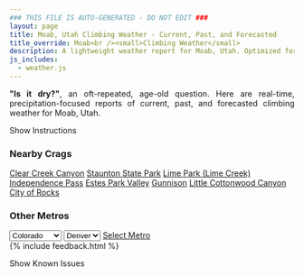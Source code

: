 ```yaml
---
### THIS FILE IS AUTO-GENERATED - DO NOT EDIT ###
layout: page
title: Moab, Utah Climbing Weather - Current, Past, and Forecasted
title_override: Moab<br /><small>Climbing Weather</small>
description: A lightweight weather report for Moab, Utah. Optimized for slow internet connections.
js_includes:
  - weather.js
---
```


<section class="measure center lh-copy f5-ns f6 ph2 mv4" style="text-align: justify;">
<strong>"Is it dry?"</strong>, an oft-repeated, age-old question. Here are real-time,
precipitation-focused reports of current, past, and forecasted climbing weather for Moab, Utah.
</section>

<p id="settings-toggle" class="mw5 b center tc hover-light-red black-70 pointer">Show Instructions</p>
<section id="settings" class="overflow-hidden" style="display:none;">
    <div class="mv2 ph2 center">
        <div class="fn f6 tc pv2">
            <p class="measure lh-copy center"><strong>Show/hide hourly forecasts</strong> by clicking the desired day.</p>
            <hr class="mw5 p0 mv2 o-60 b0 bt b--light-red light-red bg-light-red">
            <p class="measure lh-copy center"><strong>Current and Past conditions</strong> are measured by the nearest weather station. <strong>Forecast conditions</strong> are calculated and polled separately.</p>
            <hr class="mw5 p0 mv2 o-60 b0 bt b--light-red light-red bg-light-red">
            <p class="measure lh-copy center"><strong>Having issues?</strong> Try <a id="clear-cache" class="no-underline relative fancy-link light-red hover-light-red" href="#">clearing the local cache</a>.</p>
            <hr class="mw5 p0 mv2 o-60 b0 bt b--light-red light-red bg-light-red">
            <p class="measure lh-copy center">Weather data sourced from <a class="no-underline fancy-link relative light-red" target="_blank" href="https://www.weather.gov/documentation/services-web-api">weather.gov</a>.</p>
        </div>
    </div>
</section>
<section id="weather" data-crag="moab-utah" class="mv4-ns mv3 ph2 center"></section>
<section id="nearby" class="tc lh-copy">
  <h3>Nearby Crags</h3>
<a class="nowrap no-underline fancy-link relative light-red mh3" href="/crags/clear-creek-canyon-colorado-weather.html">Clear Creek Canyon</a>
<a class="nowrap no-underline fancy-link relative light-red mh3" href="/crags/staunton-state-park-colorado-weather.html">Staunton State Park</a>
<a class="nowrap no-underline fancy-link relative light-red mh3" href="/crags/lime-park-lime-creek-colorado-weather.html">Lime Park (Lime Creek)</a>
<a class="nowrap no-underline fancy-link relative light-red mh3" href="/crags/independence-pass-colorado-weather.html">Independence Pass</a>
<a class="nowrap no-underline fancy-link relative light-red mh3" href="/crags/estes-park-valley-colorado-weather.html">Estes Park Valley</a>
<a class="nowrap no-underline fancy-link relative light-red mh3" href="/crags/gunnison-colorado-weather.html">Gunnison</a>
<a class="nowrap no-underline fancy-link relative light-red mh3" href="/crags/little-cottonwood-canyon-utah-weather.html">Little Cottonwood Canyon</a>
<a class="nowrap no-underline fancy-link relative light-red mh3" href="/crags/city-of-rocks-idaho-weather.html">City of Rocks</a>
</section>
<section id="nearby" class="tc lh-copy">
  <h3>Other Metros</h3>
  <select class="ma1 bg-near-white pa2" id="stateSel">
    <option value="Texas">Texas</option>
    <option value="Washington">Washington</option>
    <option value="Colorado" selected>Colorado</option>
    <option value="Tennessee">Tennessee</option>
    <option value="Utah">Utah</option>
    <option value="California">California</option>
  </select>
  <select class="ma1 bg-near-white pa2" id="citySel">
    <option value="Denver" selected>Denver</option>
  </select>
  <a id="selectMetro" class="f6 link dim ph3 pv2 ma1 dib white bg-light-red" href="/crags/denver-colorado-weather.html">Select Metro</a>
  <script>
    var states = [];
    states["Texas"] = "Austin"
    states["Washington"] = "Seattle"
    states["Colorado"] = "Denver"
    states["Tennessee"] = "Nashville"
    states["Utah"] = "Salt Lake City"
    states["California"] = "San Francisco|Los Angeles"
  </script>
</section>
{% include feedback.html %}
<p id="issues-toggle" class="mw5 b center tc hover-light-red black-70 pointer">Show Known Issues</p>
<section id="issues" class="overflow-hidden tc f6">
</section>

<script>
  var weekly_GJT_60_82 = {"units":"us","forecastGenerator":"BaselineForecastGenerator","generatedAt":"2024-06-22T08:32:34+00:00","updateTime":"2024-06-22T07:16:16+00:00","validTimes":"2024-06-22T01:00:00+00:00/P8D","elevation":{"unitCode":"wmoUnit:m","value":1414.8816},"periods":[{"number":1,"name":"Overnight","startTime":"2024-06-22T02:00:00-06:00","endTime":"2024-06-22T06:00:00-06:00","isDaytime":false,"temperature":64,"temperatureUnit":"F","temperatureTrend":"","probabilityOfPrecipitation":{"unitCode":"wmoUnit:percent","value":null},"windSpeed":"5 mph","windDirection":"SE","icon":"/icons/land/night/few?size=medium","shortForecast":"Mostly Clear","detailedForecast":"Mostly clear, with a low around 64. Southeast wind around 5 mph."},{"number":2,"name":"Saturday","startTime":"2024-06-22T06:00:00-06:00","endTime":"2024-06-22T18:00:00-06:00","isDaytime":true,"temperature":94,"temperatureUnit":"F","temperatureTrend":"","probabilityOfPrecipitation":{"unitCode":"wmoUnit:percent","value":20},"windSpeed":"0 to 5 mph","windDirection":"W","icon":"/icons/land/day/few/tsra_hi,20?size=medium","shortForecast":"Sunny then Slight Chance Showers And Thunderstorms","detailedForecast":"A slight chance of showers and thunderstorms after 2pm. Sunny, with a high near 94. West wind 0 to 5 mph. Chance of precipitation is 20%."},{"number":3,"name":"Saturday Night","startTime":"2024-06-22T18:00:00-06:00","endTime":"2024-06-23T06:00:00-06:00","isDaytime":false,"temperature":68,"temperatureUnit":"F","temperatureTrend":"","probabilityOfPrecipitation":{"unitCode":"wmoUnit:percent","value":null},"windSpeed":"5 mph","windDirection":"SE","icon":"/icons/land/night/few?size=medium","shortForecast":"Mostly Clear","detailedForecast":"Mostly clear, with a low around 68. Southeast wind around 5 mph."},{"number":4,"name":"Sunday","startTime":"2024-06-23T06:00:00-06:00","endTime":"2024-06-23T18:00:00-06:00","isDaytime":true,"temperature":98,"temperatureUnit":"F","temperatureTrend":"","probabilityOfPrecipitation":{"unitCode":"wmoUnit:percent","value":null},"windSpeed":"0 to 5 mph","windDirection":"SW","icon":"/icons/land/day/hot?size=medium","shortForecast":"Sunny","detailedForecast":"Sunny, with a high near 98. Southwest wind 0 to 5 mph."},{"number":5,"name":"Sunday Night","startTime":"2024-06-23T18:00:00-06:00","endTime":"2024-06-24T06:00:00-06:00","isDaytime":false,"temperature":70,"temperatureUnit":"F","temperatureTrend":"","probabilityOfPrecipitation":{"unitCode":"wmoUnit:percent","value":null},"windSpeed":"5 mph","windDirection":"S","icon":"/icons/land/night/few?size=medium","shortForecast":"Mostly Clear","detailedForecast":"Mostly clear, with a low around 70. South wind around 5 mph."},{"number":6,"name":"Monday","startTime":"2024-06-24T06:00:00-06:00","endTime":"2024-06-24T18:00:00-06:00","isDaytime":true,"temperature":100,"temperatureUnit":"F","temperatureTrend":"","probabilityOfPrecipitation":{"unitCode":"wmoUnit:percent","value":null},"windSpeed":"5 mph","windDirection":"SSW","icon":"/icons/land/day/hot?size=medium","shortForecast":"Mostly Sunny","detailedForecast":"Mostly sunny, with a high near 100."},{"number":7,"name":"Monday Night","startTime":"2024-06-24T18:00:00-06:00","endTime":"2024-06-25T06:00:00-06:00","isDaytime":false,"temperature":71,"temperatureUnit":"F","temperatureTrend":"","probabilityOfPrecipitation":{"unitCode":"wmoUnit:percent","value":null},"windSpeed":"5 mph","windDirection":"SSE","icon":"/icons/land/night/few?size=medium","shortForecast":"Mostly Clear","detailedForecast":"Mostly clear, with a low around 71."},{"number":8,"name":"Tuesday","startTime":"2024-06-25T06:00:00-06:00","endTime":"2024-06-25T18:00:00-06:00","isDaytime":true,"temperature":101,"temperatureUnit":"F","temperatureTrend":"","probabilityOfPrecipitation":{"unitCode":"wmoUnit:percent","value":null},"windSpeed":"0 to 5 mph","windDirection":"SW","icon":"/icons/land/day/hot?size=medium","shortForecast":"Sunny","detailedForecast":"Sunny, with a high near 101."},{"number":9,"name":"Tuesday Night","startTime":"2024-06-25T18:00:00-06:00","endTime":"2024-06-26T06:00:00-06:00","isDaytime":false,"temperature":73,"temperatureUnit":"F","temperatureTrend":"","probabilityOfPrecipitation":{"unitCode":"wmoUnit:percent","value":null},"windSpeed":"5 mph","windDirection":"SSW","icon":"/icons/land/night/sct?size=medium","shortForecast":"Partly Cloudy","detailedForecast":"Partly cloudy, with a low around 73."},{"number":10,"name":"Wednesday","startTime":"2024-06-26T06:00:00-06:00","endTime":"2024-06-26T18:00:00-06:00","isDaytime":true,"temperature":103,"temperatureUnit":"F","temperatureTrend":"","probabilityOfPrecipitation":{"unitCode":"wmoUnit:percent","value":null},"windSpeed":"0 to 10 mph","windDirection":"S","icon":"/icons/land/day/hot/rain_showers?size=medium","shortForecast":"Sunny then Slight Chance Rain Showers","detailedForecast":"A slight chance of rain showers after noon. Sunny, with a high near 103."},{"number":11,"name":"Wednesday Night","startTime":"2024-06-26T18:00:00-06:00","endTime":"2024-06-27T06:00:00-06:00","isDaytime":false,"temperature":73,"temperatureUnit":"F","temperatureTrend":"","probabilityOfPrecipitation":{"unitCode":"wmoUnit:percent","value":null},"windSpeed":"5 mph","windDirection":"S","icon":"/icons/land/night/tsra_hi?size=medium","shortForecast":"Chance Showers And Thunderstorms","detailedForecast":"A chance of showers and thunderstorms. Mostly cloudy, with a low around 73."},{"number":12,"name":"Thursday","startTime":"2024-06-27T06:00:00-06:00","endTime":"2024-06-27T18:00:00-06:00","isDaytime":true,"temperature":100,"temperatureUnit":"F","temperatureTrend":"","probabilityOfPrecipitation":{"unitCode":"wmoUnit:percent","value":null},"windSpeed":"5 to 10 mph","windDirection":"S","icon":"/icons/land/day/tsra_hi?size=medium","shortForecast":"Chance Showers And Thunderstorms","detailedForecast":"A chance of showers and thunderstorms. Mostly sunny, with a high near 100."},{"number":13,"name":"Thursday Night","startTime":"2024-06-27T18:00:00-06:00","endTime":"2024-06-28T06:00:00-06:00","isDaytime":false,"temperature":68,"temperatureUnit":"F","temperatureTrend":"","probabilityOfPrecipitation":{"unitCode":"wmoUnit:percent","value":null},"windSpeed":"5 to 10 mph","windDirection":"S","icon":"/icons/land/night/tsra_hi?size=medium","shortForecast":"Chance Showers And Thunderstorms","detailedForecast":"A chance of showers and thunderstorms. Partly cloudy, with a low around 68."},{"number":14,"name":"Friday","startTime":"2024-06-28T06:00:00-06:00","endTime":"2024-06-28T18:00:00-06:00","isDaytime":true,"temperature":98,"temperatureUnit":"F","temperatureTrend":"","probabilityOfPrecipitation":{"unitCode":"wmoUnit:percent","value":null},"windSpeed":"5 to 10 mph","windDirection":"S","icon":"/icons/land/day/hot/rain_showers?size=medium","shortForecast":"Sunny then Slight Chance Rain Showers","detailedForecast":"A slight chance of rain showers after noon. Sunny, with a high near 98."}]}
  var hourly_GJT_60_82 = {"@context":["https://geojson.org/geojson-ld/geojson-context.jsonld",{"@version":"1.1","wx":"https://api.weather.gov/ontology#","geo":"http://www.opengis.net/ont/geosparql#","unit":"http://codes.wmo.int/common/unit/","@vocab":"https://api.weather.gov/ontology#"}],"type":"Feature","geometry":{"type":"Polygon","coordinates":[[[-109.5055689,38.5556818],[-109.5025398,38.533621000000004],[-109.4743776,38.5359842],[-109.477401,38.5580453],[-109.5055689,38.5556818]]]},"properties":{"units":"us","forecastGenerator":"HourlyForecastGenerator","generatedAt":"2024-06-22T08:32:35+00:00","updateTime":"2024-06-22T07:16:16+00:00","validTimes":"2024-06-22T01:00:00+00:00/P8D","elevation":{"unitCode":"wmoUnit:m","value":1414.8816},"periods":[{"number":1,"name":"","startTime":"2024-06-22T02:00:00-06:00","endTime":"2024-06-22T03:00:00-06:00","isDaytime":false,"temperature":66,"temperatureUnit":"F","temperatureTrend":"","probabilityOfPrecipitation":{"unitCode":"wmoUnit:percent","value":4},"dewpoint":{"unitCode":"wmoUnit:degC","value":15},"relativeHumidity":{"unitCode":"wmoUnit:percent","value":77},"windSpeed":"5 mph","windDirection":"ESE","icon":"/icons/land/night/few?size=small","shortForecast":"Mostly Clear","detailedForecast":""},{"number":2,"name":"","startTime":"2024-06-22T03:00:00-06:00","endTime":"2024-06-22T04:00:00-06:00","isDaytime":false,"temperature":66,"temperatureUnit":"F","temperatureTrend":"","probabilityOfPrecipitation":{"unitCode":"wmoUnit:percent","value":4},"dewpoint":{"unitCode":"wmoUnit:degC","value":15},"relativeHumidity":{"unitCode":"wmoUnit:percent","value":79},"windSpeed":"5 mph","windDirection":"SE","icon":"/icons/land/night/few?size=small","shortForecast":"Mostly Clear","detailedForecast":""},{"number":3,"name":"","startTime":"2024-06-22T04:00:00-06:00","endTime":"2024-06-22T05:00:00-06:00","isDaytime":false,"temperature":64,"temperatureUnit":"F","temperatureTrend":"","probabilityOfPrecipitation":{"unitCode":"wmoUnit:percent","value":3},"dewpoint":{"unitCode":"wmoUnit:degC","value":14.444444444444445},"relativeHumidity":{"unitCode":"wmoUnit:percent","value":81},"windSpeed":"5 mph","windDirection":"SE","icon":"/icons/land/night/few?size=small","shortForecast":"Mostly Clear","detailedForecast":""},{"number":4,"name":"","startTime":"2024-06-22T05:00:00-06:00","endTime":"2024-06-22T06:00:00-06:00","isDaytime":false,"temperature":64,"temperatureUnit":"F","temperatureTrend":"","probabilityOfPrecipitation":{"unitCode":"wmoUnit:percent","value":4},"dewpoint":{"unitCode":"wmoUnit:degC","value":14.444444444444445},"relativeHumidity":{"unitCode":"wmoUnit:percent","value":81},"windSpeed":"5 mph","windDirection":"SE","icon":"/icons/land/night/few?size=small","shortForecast":"Mostly Clear","detailedForecast":""},{"number":5,"name":"","startTime":"2024-06-22T06:00:00-06:00","endTime":"2024-06-22T07:00:00-06:00","isDaytime":true,"temperature":64,"temperatureUnit":"F","temperatureTrend":"","probabilityOfPrecipitation":{"unitCode":"wmoUnit:percent","value":4},"dewpoint":{"unitCode":"wmoUnit:degC","value":13.88888888888889},"relativeHumidity":{"unitCode":"wmoUnit:percent","value":77},"windSpeed":"5 mph","windDirection":"ESE","icon":"/icons/land/day/few?size=small","shortForecast":"Sunny","detailedForecast":""},{"number":6,"name":"","startTime":"2024-06-22T07:00:00-06:00","endTime":"2024-06-22T08:00:00-06:00","isDaytime":true,"temperature":67,"temperatureUnit":"F","temperatureTrend":"","probabilityOfPrecipitation":{"unitCode":"wmoUnit:percent","value":4},"dewpoint":{"unitCode":"wmoUnit:degC","value":14.444444444444445},"relativeHumidity":{"unitCode":"wmoUnit:percent","value":73},"windSpeed":"5 mph","windDirection":"E","icon":"/icons/land/day/few?size=small","shortForecast":"Sunny","detailedForecast":""},{"number":7,"name":"","startTime":"2024-06-22T08:00:00-06:00","endTime":"2024-06-22T09:00:00-06:00","isDaytime":true,"temperature":70,"temperatureUnit":"F","temperatureTrend":"","probabilityOfPrecipitation":{"unitCode":"wmoUnit:percent","value":4},"dewpoint":{"unitCode":"wmoUnit:degC","value":15},"relativeHumidity":{"unitCode":"wmoUnit:percent","value":67},"windSpeed":"0 mph","windDirection":"","icon":"/icons/land/day/few?size=small","shortForecast":"Sunny","detailedForecast":""},{"number":8,"name":"","startTime":"2024-06-22T09:00:00-06:00","endTime":"2024-06-22T10:00:00-06:00","isDaytime":true,"temperature":74,"temperatureUnit":"F","temperatureTrend":"","probabilityOfPrecipitation":{"unitCode":"wmoUnit:percent","value":4},"dewpoint":{"unitCode":"wmoUnit:degC","value":14.444444444444445},"relativeHumidity":{"unitCode":"wmoUnit:percent","value":57},"windSpeed":"0 mph","windDirection":"","icon":"/icons/land/day/few?size=small","shortForecast":"Sunny","detailedForecast":""},{"number":9,"name":"","startTime":"2024-06-22T10:00:00-06:00","endTime":"2024-06-22T11:00:00-06:00","isDaytime":true,"temperature":78,"temperatureUnit":"F","temperatureTrend":"","probabilityOfPrecipitation":{"unitCode":"wmoUnit:percent","value":4},"dewpoint":{"unitCode":"wmoUnit:degC","value":15},"relativeHumidity":{"unitCode":"wmoUnit:percent","value":52},"windSpeed":"0 mph","windDirection":"","icon":"/icons/land/day/few?size=small","shortForecast":"Sunny","detailedForecast":""},{"number":10,"name":"","startTime":"2024-06-22T11:00:00-06:00","endTime":"2024-06-22T12:00:00-06:00","isDaytime":true,"temperature":82,"temperatureUnit":"F","temperatureTrend":"","probabilityOfPrecipitation":{"unitCode":"wmoUnit:percent","value":3},"dewpoint":{"unitCode":"wmoUnit:degC","value":15},"relativeHumidity":{"unitCode":"wmoUnit:percent","value":46},"windSpeed":"5 mph","windDirection":"WNW","icon":"/icons/land/day/skc?size=small","shortForecast":"Sunny","detailedForecast":""},{"number":11,"name":"","startTime":"2024-06-22T12:00:00-06:00","endTime":"2024-06-22T13:00:00-06:00","isDaytime":true,"temperature":85,"temperatureUnit":"F","temperatureTrend":"","probabilityOfPrecipitation":{"unitCode":"wmoUnit:percent","value":6},"dewpoint":{"unitCode":"wmoUnit:degC","value":14.444444444444445},"relativeHumidity":{"unitCode":"wmoUnit:percent","value":41},"windSpeed":"5 mph","windDirection":"W","icon":"/icons/land/day/few?size=small","shortForecast":"Sunny","detailedForecast":""},{"number":12,"name":"","startTime":"2024-06-22T13:00:00-06:00","endTime":"2024-06-22T14:00:00-06:00","isDaytime":true,"temperature":88,"temperatureUnit":"F","temperatureTrend":"","probabilityOfPrecipitation":{"unitCode":"wmoUnit:percent","value":9},"dewpoint":{"unitCode":"wmoUnit:degC","value":13.88888888888889},"relativeHumidity":{"unitCode":"wmoUnit:percent","value":35},"windSpeed":"5 mph","windDirection":"W","icon":"/icons/land/day/few?size=small","shortForecast":"Sunny","detailedForecast":""},{"number":13,"name":"","startTime":"2024-06-22T14:00:00-06:00","endTime":"2024-06-22T15:00:00-06:00","isDaytime":true,"temperature":91,"temperatureUnit":"F","temperatureTrend":"","probabilityOfPrecipitation":{"unitCode":"wmoUnit:percent","value":13},"dewpoint":{"unitCode":"wmoUnit:degC","value":12.222222222222221},"relativeHumidity":{"unitCode":"wmoUnit:percent","value":29},"windSpeed":"5 mph","windDirection":"W","icon":"/icons/land/day/tsra_hi?size=small","shortForecast":"Slight Chance Showers And Thunderstorms","detailedForecast":""},{"number":14,"name":"","startTime":"2024-06-22T15:00:00-06:00","endTime":"2024-06-22T16:00:00-06:00","isDaytime":true,"temperature":93,"temperatureUnit":"F","temperatureTrend":"","probabilityOfPrecipitation":{"unitCode":"wmoUnit:percent","value":16},"dewpoint":{"unitCode":"wmoUnit:degC","value":10.555555555555555},"relativeHumidity":{"unitCode":"wmoUnit:percent","value":24},"windSpeed":"5 mph","windDirection":"W","icon":"/icons/land/day/tsra_hi,20?size=small","shortForecast":"Slight Chance Showers And Thunderstorms","detailedForecast":""},{"number":15,"name":"","startTime":"2024-06-22T16:00:00-06:00","endTime":"2024-06-22T17:00:00-06:00","isDaytime":true,"temperature":94,"temperatureUnit":"F","temperatureTrend":"","probabilityOfPrecipitation":{"unitCode":"wmoUnit:percent","value":16},"dewpoint":{"unitCode":"wmoUnit:degC","value":9.444444444444445},"relativeHumidity":{"unitCode":"wmoUnit:percent","value":22},"windSpeed":"5 mph","windDirection":"S","icon":"/icons/land/day/tsra_hi,20?size=small","shortForecast":"Slight Chance Showers And Thunderstorms","detailedForecast":""},{"number":16,"name":"","startTime":"2024-06-22T17:00:00-06:00","endTime":"2024-06-22T18:00:00-06:00","isDaytime":true,"temperature":94,"temperatureUnit":"F","temperatureTrend":"","probabilityOfPrecipitation":{"unitCode":"wmoUnit:percent","value":10},"dewpoint":{"unitCode":"wmoUnit:degC","value":9.444444444444445},"relativeHumidity":{"unitCode":"wmoUnit:percent","value":22},"windSpeed":"5 mph","windDirection":"SW","icon":"/icons/land/day/rain_showers?size=small","shortForecast":"Slight Chance Rain Showers","detailedForecast":""},{"number":17,"name":"","startTime":"2024-06-22T18:00:00-06:00","endTime":"2024-06-22T19:00:00-06:00","isDaytime":false,"temperature":92,"temperatureUnit":"F","temperatureTrend":"","probabilityOfPrecipitation":{"unitCode":"wmoUnit:percent","value":3},"dewpoint":{"unitCode":"wmoUnit:degC","value":8.88888888888889},"relativeHumidity":{"unitCode":"wmoUnit:percent","value":21},"windSpeed":"5 mph","windDirection":"S","icon":"/icons/land/night/few?size=small","shortForecast":"Mostly Clear","detailedForecast":""},{"number":18,"name":"","startTime":"2024-06-22T19:00:00-06:00","endTime":"2024-06-22T20:00:00-06:00","isDaytime":false,"temperature":90,"temperatureUnit":"F","temperatureTrend":"","probabilityOfPrecipitation":{"unitCode":"wmoUnit:percent","value":3},"dewpoint":{"unitCode":"wmoUnit:degC","value":8.333333333333334},"relativeHumidity":{"unitCode":"wmoUnit:percent","value":23},"windSpeed":"5 mph","windDirection":"SSE","icon":"/icons/land/night/few?size=small","shortForecast":"Mostly Clear","detailedForecast":""},{"number":19,"name":"","startTime":"2024-06-22T20:00:00-06:00","endTime":"2024-06-22T21:00:00-06:00","isDaytime":false,"temperature":86,"temperatureUnit":"F","temperatureTrend":"","probabilityOfPrecipitation":{"unitCode":"wmoUnit:percent","value":3},"dewpoint":{"unitCode":"wmoUnit:degC","value":8.88888888888889},"relativeHumidity":{"unitCode":"wmoUnit:percent","value":27},"windSpeed":"5 mph","windDirection":"SSE","icon":"/icons/land/night/few?size=small","shortForecast":"Mostly Clear","detailedForecast":""},{"number":20,"name":"","startTime":"2024-06-22T21:00:00-06:00","endTime":"2024-06-22T22:00:00-06:00","isDaytime":false,"temperature":82,"temperatureUnit":"F","temperatureTrend":"","probabilityOfPrecipitation":{"unitCode":"wmoUnit:percent","value":2},"dewpoint":{"unitCode":"wmoUnit:degC","value":9.444444444444445},"relativeHumidity":{"unitCode":"wmoUnit:percent","value":31},"windSpeed":"5 mph","windDirection":"ESE","icon":"/icons/land/night/few?size=small","shortForecast":"Mostly Clear","detailedForecast":""},{"number":21,"name":"","startTime":"2024-06-22T22:00:00-06:00","endTime":"2024-06-22T23:00:00-06:00","isDaytime":false,"temperature":80,"temperatureUnit":"F","temperatureTrend":"","probabilityOfPrecipitation":{"unitCode":"wmoUnit:percent","value":2},"dewpoint":{"unitCode":"wmoUnit:degC","value":10},"relativeHumidity":{"unitCode":"wmoUnit:percent","value":35},"windSpeed":"5 mph","windDirection":"ESE","icon":"/icons/land/night/few?size=small","shortForecast":"Mostly Clear","detailedForecast":""},{"number":22,"name":"","startTime":"2024-06-22T23:00:00-06:00","endTime":"2024-06-23T00:00:00-06:00","isDaytime":false,"temperature":78,"temperatureUnit":"F","temperatureTrend":"","probabilityOfPrecipitation":{"unitCode":"wmoUnit:percent","value":2},"dewpoint":{"unitCode":"wmoUnit:degC","value":10},"relativeHumidity":{"unitCode":"wmoUnit:percent","value":37},"windSpeed":"5 mph","windDirection":"SE","icon":"/icons/land/night/few?size=small","shortForecast":"Mostly Clear","detailedForecast":""},{"number":23,"name":"","startTime":"2024-06-23T00:00:00-06:00","endTime":"2024-06-23T01:00:00-06:00","isDaytime":false,"temperature":76,"temperatureUnit":"F","temperatureTrend":"","probabilityOfPrecipitation":{"unitCode":"wmoUnit:percent","value":2},"dewpoint":{"unitCode":"wmoUnit:degC","value":10},"relativeHumidity":{"unitCode":"wmoUnit:percent","value":40},"windSpeed":"5 mph","windDirection":"SE","icon":"/icons/land/night/few?size=small","shortForecast":"Mostly Clear","detailedForecast":""},{"number":24,"name":"","startTime":"2024-06-23T01:00:00-06:00","endTime":"2024-06-23T02:00:00-06:00","isDaytime":false,"temperature":75,"temperatureUnit":"F","temperatureTrend":"","probabilityOfPrecipitation":{"unitCode":"wmoUnit:percent","value":2},"dewpoint":{"unitCode":"wmoUnit:degC","value":10},"relativeHumidity":{"unitCode":"wmoUnit:percent","value":42},"windSpeed":"5 mph","windDirection":"SE","icon":"/icons/land/night/few?size=small","shortForecast":"Mostly Clear","detailedForecast":""},{"number":25,"name":"","startTime":"2024-06-23T02:00:00-06:00","endTime":"2024-06-23T03:00:00-06:00","isDaytime":false,"temperature":74,"temperatureUnit":"F","temperatureTrend":"","probabilityOfPrecipitation":{"unitCode":"wmoUnit:percent","value":2},"dewpoint":{"unitCode":"wmoUnit:degC","value":10},"relativeHumidity":{"unitCode":"wmoUnit:percent","value":44},"windSpeed":"5 mph","windDirection":"ESE","icon":"/icons/land/night/few?size=small","shortForecast":"Mostly Clear","detailedForecast":""},{"number":26,"name":"","startTime":"2024-06-23T03:00:00-06:00","endTime":"2024-06-23T04:00:00-06:00","isDaytime":false,"temperature":72,"temperatureUnit":"F","temperatureTrend":"","probabilityOfPrecipitation":{"unitCode":"wmoUnit:percent","value":2},"dewpoint":{"unitCode":"wmoUnit:degC","value":10},"relativeHumidity":{"unitCode":"wmoUnit:percent","value":47},"windSpeed":"5 mph","windDirection":"SE","icon":"/icons/land/night/few?size=small","shortForecast":"Mostly Clear","detailedForecast":""},{"number":27,"name":"","startTime":"2024-06-23T04:00:00-06:00","endTime":"2024-06-23T05:00:00-06:00","isDaytime":false,"temperature":69,"temperatureUnit":"F","temperatureTrend":"","probabilityOfPrecipitation":{"unitCode":"wmoUnit:percent","value":1},"dewpoint":{"unitCode":"wmoUnit:degC","value":10.555555555555555},"relativeHumidity":{"unitCode":"wmoUnit:percent","value":52},"windSpeed":"5 mph","windDirection":"ESE","icon":"/icons/land/night/few?size=small","shortForecast":"Mostly Clear","detailedForecast":""},{"number":28,"name":"","startTime":"2024-06-23T05:00:00-06:00","endTime":"2024-06-23T06:00:00-06:00","isDaytime":false,"temperature":68,"temperatureUnit":"F","temperatureTrend":"","probabilityOfPrecipitation":{"unitCode":"wmoUnit:percent","value":1},"dewpoint":{"unitCode":"wmoUnit:degC","value":10.555555555555555},"relativeHumidity":{"unitCode":"wmoUnit:percent","value":55},"windSpeed":"5 mph","windDirection":"SE","icon":"/icons/land/night/few?size=small","shortForecast":"Mostly Clear","detailedForecast":""},{"number":29,"name":"","startTime":"2024-06-23T06:00:00-06:00","endTime":"2024-06-23T07:00:00-06:00","isDaytime":true,"temperature":68,"temperatureUnit":"F","temperatureTrend":"","probabilityOfPrecipitation":{"unitCode":"wmoUnit:percent","value":1},"dewpoint":{"unitCode":"wmoUnit:degC","value":10.555555555555555},"relativeHumidity":{"unitCode":"wmoUnit:percent","value":54},"windSpeed":"5 mph","windDirection":"ESE","icon":"/icons/land/day/few?size=small","shortForecast":"Sunny","detailedForecast":""},{"number":30,"name":"","startTime":"2024-06-23T07:00:00-06:00","endTime":"2024-06-23T08:00:00-06:00","isDaytime":true,"temperature":71,"temperatureUnit":"F","temperatureTrend":"","probabilityOfPrecipitation":{"unitCode":"wmoUnit:percent","value":1},"dewpoint":{"unitCode":"wmoUnit:degC","value":11.11111111111111},"relativeHumidity":{"unitCode":"wmoUnit:percent","value":51},"windSpeed":"5 mph","windDirection":"SE","icon":"/icons/land/day/few?size=small","shortForecast":"Sunny","detailedForecast":""},{"number":31,"name":"","startTime":"2024-06-23T08:00:00-06:00","endTime":"2024-06-23T09:00:00-06:00","isDaytime":true,"temperature":76,"temperatureUnit":"F","temperatureTrend":"","probabilityOfPrecipitation":{"unitCode":"wmoUnit:percent","value":1},"dewpoint":{"unitCode":"wmoUnit:degC","value":11.11111111111111},"relativeHumidity":{"unitCode":"wmoUnit:percent","value":44},"windSpeed":"0 mph","windDirection":"","icon":"/icons/land/day/few?size=small","shortForecast":"Sunny","detailedForecast":""},{"number":32,"name":"","startTime":"2024-06-23T09:00:00-06:00","endTime":"2024-06-23T10:00:00-06:00","isDaytime":true,"temperature":81,"temperatureUnit":"F","temperatureTrend":"","probabilityOfPrecipitation":{"unitCode":"wmoUnit:percent","value":1},"dewpoint":{"unitCode":"wmoUnit:degC","value":11.11111111111111},"relativeHumidity":{"unitCode":"wmoUnit:percent","value":37},"windSpeed":"0 mph","windDirection":"","icon":"/icons/land/day/skc?size=small","shortForecast":"Sunny","detailedForecast":""},{"number":33,"name":"","startTime":"2024-06-23T10:00:00-06:00","endTime":"2024-06-23T11:00:00-06:00","isDaytime":true,"temperature":86,"temperatureUnit":"F","temperatureTrend":"","probabilityOfPrecipitation":{"unitCode":"wmoUnit:percent","value":1},"dewpoint":{"unitCode":"wmoUnit:degC","value":11.11111111111111},"relativeHumidity":{"unitCode":"wmoUnit:percent","value":31},"windSpeed":"0 mph","windDirection":"","icon":"/icons/land/day/skc?size=small","shortForecast":"Sunny","detailedForecast":""},{"number":34,"name":"","startTime":"2024-06-23T11:00:00-06:00","endTime":"2024-06-23T12:00:00-06:00","isDaytime":true,"temperature":89,"temperatureUnit":"F","temperatureTrend":"","probabilityOfPrecipitation":{"unitCode":"wmoUnit:percent","value":1},"dewpoint":{"unitCode":"wmoUnit:degC","value":10.555555555555555},"relativeHumidity":{"unitCode":"wmoUnit:percent","value":27},"windSpeed":"5 mph","windDirection":"WSW","icon":"/icons/land/day/skc?size=small","shortForecast":"Sunny","detailedForecast":""},{"number":35,"name":"","startTime":"2024-06-23T12:00:00-06:00","endTime":"2024-06-23T13:00:00-06:00","isDaytime":true,"temperature":92,"temperatureUnit":"F","temperatureTrend":"","probabilityOfPrecipitation":{"unitCode":"wmoUnit:percent","value":6},"dewpoint":{"unitCode":"wmoUnit:degC","value":10.555555555555555},"relativeHumidity":{"unitCode":"wmoUnit:percent","value":25},"windSpeed":"5 mph","windDirection":"W","icon":"/icons/land/day/skc?size=small","shortForecast":"Sunny","detailedForecast":""},{"number":36,"name":"","startTime":"2024-06-23T13:00:00-06:00","endTime":"2024-06-23T14:00:00-06:00","isDaytime":true,"temperature":94,"temperatureUnit":"F","temperatureTrend":"","probabilityOfPrecipitation":{"unitCode":"wmoUnit:percent","value":6},"dewpoint":{"unitCode":"wmoUnit:degC","value":9.444444444444445},"relativeHumidity":{"unitCode":"wmoUnit:percent","value":21},"windSpeed":"5 mph","windDirection":"W","icon":"/icons/land/day/few?size=small","shortForecast":"Sunny","detailedForecast":""},{"number":37,"name":"","startTime":"2024-06-23T14:00:00-06:00","endTime":"2024-06-23T15:00:00-06:00","isDaytime":true,"temperature":96,"temperatureUnit":"F","temperatureTrend":"","probabilityOfPrecipitation":{"unitCode":"wmoUnit:percent","value":6},"dewpoint":{"unitCode":"wmoUnit:degC","value":8.333333333333334},"relativeHumidity":{"unitCode":"wmoUnit:percent","value":19},"windSpeed":"5 mph","windDirection":"WSW","icon":"/icons/land/day/few?size=small","shortForecast":"Sunny","detailedForecast":""},{"number":38,"name":"","startTime":"2024-06-23T15:00:00-06:00","endTime":"2024-06-23T16:00:00-06:00","isDaytime":true,"temperature":97,"temperatureUnit":"F","temperatureTrend":"","probabilityOfPrecipitation":{"unitCode":"wmoUnit:percent","value":6},"dewpoint":{"unitCode":"wmoUnit:degC","value":7.222222222222222},"relativeHumidity":{"unitCode":"wmoUnit:percent","value":17},"windSpeed":"5 mph","windDirection":"WSW","icon":"/icons/land/day/hot?size=small","shortForecast":"Sunny","detailedForecast":""},{"number":39,"name":"","startTime":"2024-06-23T16:00:00-06:00","endTime":"2024-06-23T17:00:00-06:00","isDaytime":true,"temperature":98,"temperatureUnit":"F","temperatureTrend":"","probabilityOfPrecipitation":{"unitCode":"wmoUnit:percent","value":6},"dewpoint":{"unitCode":"wmoUnit:degC","value":6.666666666666667},"relativeHumidity":{"unitCode":"wmoUnit:percent","value":16},"windSpeed":"5 mph","windDirection":"WSW","icon":"/icons/land/day/hot?size=small","shortForecast":"Sunny","detailedForecast":""},{"number":40,"name":"","startTime":"2024-06-23T17:00:00-06:00","endTime":"2024-06-23T18:00:00-06:00","isDaytime":true,"temperature":98,"temperatureUnit":"F","temperatureTrend":"","probabilityOfPrecipitation":{"unitCode":"wmoUnit:percent","value":6},"dewpoint":{"unitCode":"wmoUnit:degC","value":6.111111111111111},"relativeHumidity":{"unitCode":"wmoUnit:percent","value":15},"windSpeed":"5 mph","windDirection":"SW","icon":"/icons/land/day/hot?size=small","shortForecast":"Sunny","detailedForecast":""},{"number":41,"name":"","startTime":"2024-06-23T18:00:00-06:00","endTime":"2024-06-23T19:00:00-06:00","isDaytime":false,"temperature":98,"temperatureUnit":"F","temperatureTrend":"","probabilityOfPrecipitation":{"unitCode":"wmoUnit:percent","value":4},"dewpoint":{"unitCode":"wmoUnit:degC","value":5.555555555555555},"relativeHumidity":{"unitCode":"wmoUnit:percent","value":15},"windSpeed":"5 mph","windDirection":"SW","icon":"/icons/land/night/sct?size=small","shortForecast":"Partly Cloudy","detailedForecast":""},{"number":42,"name":"","startTime":"2024-06-23T19:00:00-06:00","endTime":"2024-06-23T20:00:00-06:00","isDaytime":false,"temperature":95,"temperatureUnit":"F","temperatureTrend":"","probabilityOfPrecipitation":{"unitCode":"wmoUnit:percent","value":4},"dewpoint":{"unitCode":"wmoUnit:degC","value":5.555555555555555},"relativeHumidity":{"unitCode":"wmoUnit:percent","value":17},"windSpeed":"5 mph","windDirection":"SW","icon":"/icons/land/night/sct?size=small","shortForecast":"Partly Cloudy","detailedForecast":""},{"number":43,"name":"","startTime":"2024-06-23T20:00:00-06:00","endTime":"2024-06-23T21:00:00-06:00","isDaytime":false,"temperature":91,"temperatureUnit":"F","temperatureTrend":"","probabilityOfPrecipitation":{"unitCode":"wmoUnit:percent","value":4},"dewpoint":{"unitCode":"wmoUnit:degC","value":6.111111111111111},"relativeHumidity":{"unitCode":"wmoUnit:percent","value":19},"windSpeed":"5 mph","windDirection":"SSW","icon":"/icons/land/night/sct?size=small","shortForecast":"Partly Cloudy","detailedForecast":""},{"number":44,"name":"","startTime":"2024-06-23T21:00:00-06:00","endTime":"2024-06-23T22:00:00-06:00","isDaytime":false,"temperature":86,"temperatureUnit":"F","temperatureTrend":"","probabilityOfPrecipitation":{"unitCode":"wmoUnit:percent","value":4},"dewpoint":{"unitCode":"wmoUnit:degC","value":6.666666666666667},"relativeHumidity":{"unitCode":"wmoUnit:percent","value":22},"windSpeed":"5 mph","windDirection":"SSW","icon":"/icons/land/night/sct?size=small","shortForecast":"Partly Cloudy","detailedForecast":""},{"number":45,"name":"","startTime":"2024-06-23T22:00:00-06:00","endTime":"2024-06-23T23:00:00-06:00","isDaytime":false,"temperature":83,"temperatureUnit":"F","temperatureTrend":"","probabilityOfPrecipitation":{"unitCode":"wmoUnit:percent","value":4},"dewpoint":{"unitCode":"wmoUnit:degC","value":7.222222222222222},"relativeHumidity":{"unitCode":"wmoUnit:percent","value":26},"windSpeed":"5 mph","windDirection":"S","icon":"/icons/land/night/few?size=small","shortForecast":"Mostly Clear","detailedForecast":""},{"number":46,"name":"","startTime":"2024-06-23T23:00:00-06:00","endTime":"2024-06-24T00:00:00-06:00","isDaytime":false,"temperature":81,"temperatureUnit":"F","temperatureTrend":"","probabilityOfPrecipitation":{"unitCode":"wmoUnit:percent","value":4},"dewpoint":{"unitCode":"wmoUnit:degC","value":7.777777777777778},"relativeHumidity":{"unitCode":"wmoUnit:percent","value":29},"windSpeed":"5 mph","windDirection":"SSE","icon":"/icons/land/night/few?size=small","shortForecast":"Mostly Clear","detailedForecast":""},{"number":47,"name":"","startTime":"2024-06-24T00:00:00-06:00","endTime":"2024-06-24T01:00:00-06:00","isDaytime":false,"temperature":80,"temperatureUnit":"F","temperatureTrend":"","probabilityOfPrecipitation":{"unitCode":"wmoUnit:percent","value":2},"dewpoint":{"unitCode":"wmoUnit:degC","value":8.333333333333334},"relativeHumidity":{"unitCode":"wmoUnit:percent","value":31},"windSpeed":"5 mph","windDirection":"SSE","icon":"/icons/land/night/few?size=small","shortForecast":"Mostly Clear","detailedForecast":""},{"number":48,"name":"","startTime":"2024-06-24T01:00:00-06:00","endTime":"2024-06-24T02:00:00-06:00","isDaytime":false,"temperature":78,"temperatureUnit":"F","temperatureTrend":"","probabilityOfPrecipitation":{"unitCode":"wmoUnit:percent","value":2},"dewpoint":{"unitCode":"wmoUnit:degC","value":8.333333333333334},"relativeHumidity":{"unitCode":"wmoUnit:percent","value":33},"windSpeed":"5 mph","windDirection":"SSE","icon":"/icons/land/night/few?size=small","shortForecast":"Mostly Clear","detailedForecast":""},{"number":49,"name":"","startTime":"2024-06-24T02:00:00-06:00","endTime":"2024-06-24T03:00:00-06:00","isDaytime":false,"temperature":77,"temperatureUnit":"F","temperatureTrend":"","probabilityOfPrecipitation":{"unitCode":"wmoUnit:percent","value":2},"dewpoint":{"unitCode":"wmoUnit:degC","value":8.333333333333334},"relativeHumidity":{"unitCode":"wmoUnit:percent","value":34},"windSpeed":"5 mph","windDirection":"SE","icon":"/icons/land/night/few?size=small","shortForecast":"Mostly Clear","detailedForecast":""},{"number":50,"name":"","startTime":"2024-06-24T03:00:00-06:00","endTime":"2024-06-24T04:00:00-06:00","isDaytime":false,"temperature":75,"temperatureUnit":"F","temperatureTrend":"","probabilityOfPrecipitation":{"unitCode":"wmoUnit:percent","value":2},"dewpoint":{"unitCode":"wmoUnit:degC","value":8.333333333333334},"relativeHumidity":{"unitCode":"wmoUnit:percent","value":36},"windSpeed":"5 mph","windDirection":"SE","icon":"/icons/land/night/few?size=small","shortForecast":"Mostly Clear","detailedForecast":""},{"number":51,"name":"","startTime":"2024-06-24T04:00:00-06:00","endTime":"2024-06-24T05:00:00-06:00","isDaytime":false,"temperature":73,"temperatureUnit":"F","temperatureTrend":"","probabilityOfPrecipitation":{"unitCode":"wmoUnit:percent","value":2},"dewpoint":{"unitCode":"wmoUnit:degC","value":8.333333333333334},"relativeHumidity":{"unitCode":"wmoUnit:percent","value":40},"windSpeed":"5 mph","windDirection":"SE","icon":"/icons/land/night/few?size=small","shortForecast":"Mostly Clear","detailedForecast":""},{"number":52,"name":"","startTime":"2024-06-24T05:00:00-06:00","endTime":"2024-06-24T06:00:00-06:00","isDaytime":false,"temperature":71,"temperatureUnit":"F","temperatureTrend":"","probabilityOfPrecipitation":{"unitCode":"wmoUnit:percent","value":2},"dewpoint":{"unitCode":"wmoUnit:degC","value":8.88888888888889},"relativeHumidity":{"unitCode":"wmoUnit:percent","value":43},"windSpeed":"5 mph","windDirection":"SE","icon":"/icons/land/night/few?size=small","shortForecast":"Mostly Clear","detailedForecast":""},{"number":53,"name":"","startTime":"2024-06-24T06:00:00-06:00","endTime":"2024-06-24T07:00:00-06:00","isDaytime":true,"temperature":70,"temperatureUnit":"F","temperatureTrend":"","probabilityOfPrecipitation":{"unitCode":"wmoUnit:percent","value":1},"dewpoint":{"unitCode":"wmoUnit:degC","value":8.88888888888889},"relativeHumidity":{"unitCode":"wmoUnit:percent","value":45},"windSpeed":"5 mph","windDirection":"SE","icon":"/icons/land/day/few?size=small","shortForecast":"Sunny","detailedForecast":""},{"number":54,"name":"","startTime":"2024-06-24T07:00:00-06:00","endTime":"2024-06-24T08:00:00-06:00","isDaytime":true,"temperature":73,"temperatureUnit":"F","temperatureTrend":"","probabilityOfPrecipitation":{"unitCode":"wmoUnit:percent","value":1},"dewpoint":{"unitCode":"wmoUnit:degC","value":8.88888888888889},"relativeHumidity":{"unitCode":"wmoUnit:percent","value":42},"windSpeed":"5 mph","windDirection":"SSE","icon":"/icons/land/day/few?size=small","shortForecast":"Sunny","detailedForecast":""},{"number":55,"name":"","startTime":"2024-06-24T08:00:00-06:00","endTime":"2024-06-24T09:00:00-06:00","isDaytime":true,"temperature":77,"temperatureUnit":"F","temperatureTrend":"","probabilityOfPrecipitation":{"unitCode":"wmoUnit:percent","value":1},"dewpoint":{"unitCode":"wmoUnit:degC","value":9.444444444444445},"relativeHumidity":{"unitCode":"wmoUnit:percent","value":37},"windSpeed":"5 mph","windDirection":"S","icon":"/icons/land/day/few?size=small","shortForecast":"Sunny","detailedForecast":""},{"number":56,"name":"","startTime":"2024-06-24T09:00:00-06:00","endTime":"2024-06-24T10:00:00-06:00","isDaytime":true,"temperature":82,"temperatureUnit":"F","temperatureTrend":"","probabilityOfPrecipitation":{"unitCode":"wmoUnit:percent","value":1},"dewpoint":{"unitCode":"wmoUnit:degC","value":9.444444444444445},"relativeHumidity":{"unitCode":"wmoUnit:percent","value":32},"windSpeed":"5 mph","windDirection":"S","icon":"/icons/land/day/few?size=small","shortForecast":"Sunny","detailedForecast":""},{"number":57,"name":"","startTime":"2024-06-24T10:00:00-06:00","endTime":"2024-06-24T11:00:00-06:00","isDaytime":true,"temperature":86,"temperatureUnit":"F","temperatureTrend":"","probabilityOfPrecipitation":{"unitCode":"wmoUnit:percent","value":1},"dewpoint":{"unitCode":"wmoUnit:degC","value":9.444444444444445},"relativeHumidity":{"unitCode":"wmoUnit:percent","value":27},"windSpeed":"5 mph","windDirection":"SSW","icon":"/icons/land/day/few?size=small","shortForecast":"Sunny","detailedForecast":""},{"number":58,"name":"","startTime":"2024-06-24T11:00:00-06:00","endTime":"2024-06-24T12:00:00-06:00","isDaytime":true,"temperature":90,"temperatureUnit":"F","temperatureTrend":"","probabilityOfPrecipitation":{"unitCode":"wmoUnit:percent","value":1},"dewpoint":{"unitCode":"wmoUnit:degC","value":8.88888888888889},"relativeHumidity":{"unitCode":"wmoUnit:percent","value":24},"windSpeed":"5 mph","windDirection":"SW","icon":"/icons/land/day/sct?size=small","shortForecast":"Mostly Sunny","detailedForecast":""},{"number":59,"name":"","startTime":"2024-06-24T12:00:00-06:00","endTime":"2024-06-24T13:00:00-06:00","isDaytime":true,"temperature":93,"temperatureUnit":"F","temperatureTrend":"","probabilityOfPrecipitation":{"unitCode":"wmoUnit:percent","value":7},"dewpoint":{"unitCode":"wmoUnit:degC","value":8.88888888888889},"relativeHumidity":{"unitCode":"wmoUnit:percent","value":21},"windSpeed":"5 mph","windDirection":"WSW","icon":"/icons/land/day/sct?size=small","shortForecast":"Mostly Sunny","detailedForecast":""},{"number":60,"name":"","startTime":"2024-06-24T13:00:00-06:00","endTime":"2024-06-24T14:00:00-06:00","isDaytime":true,"temperature":96,"temperatureUnit":"F","temperatureTrend":"","probabilityOfPrecipitation":{"unitCode":"wmoUnit:percent","value":7},"dewpoint":{"unitCode":"wmoUnit:degC","value":7.777777777777778},"relativeHumidity":{"unitCode":"wmoUnit:percent","value":19},"windSpeed":"5 mph","windDirection":"WSW","icon":"/icons/land/day/sct?size=small","shortForecast":"Mostly Sunny","detailedForecast":""},{"number":61,"name":"","startTime":"2024-06-24T14:00:00-06:00","endTime":"2024-06-24T15:00:00-06:00","isDaytime":true,"temperature":98,"temperatureUnit":"F","temperatureTrend":"","probabilityOfPrecipitation":{"unitCode":"wmoUnit:percent","value":7},"dewpoint":{"unitCode":"wmoUnit:degC","value":7.222222222222222},"relativeHumidity":{"unitCode":"wmoUnit:percent","value":17},"windSpeed":"5 mph","windDirection":"WSW","icon":"/icons/land/day/hot?size=small","shortForecast":"Mostly Sunny","detailedForecast":""},{"number":62,"name":"","startTime":"2024-06-24T15:00:00-06:00","endTime":"2024-06-24T16:00:00-06:00","isDaytime":true,"temperature":99,"temperatureUnit":"F","temperatureTrend":"","probabilityOfPrecipitation":{"unitCode":"wmoUnit:percent","value":7},"dewpoint":{"unitCode":"wmoUnit:degC","value":6.666666666666667},"relativeHumidity":{"unitCode":"wmoUnit:percent","value":15},"windSpeed":"5 mph","windDirection":"WSW","icon":"/icons/land/day/hot?size=small","shortForecast":"Sunny","detailedForecast":""},{"number":63,"name":"","startTime":"2024-06-24T16:00:00-06:00","endTime":"2024-06-24T17:00:00-06:00","isDaytime":true,"temperature":100,"temperatureUnit":"F","temperatureTrend":"","probabilityOfPrecipitation":{"unitCode":"wmoUnit:percent","value":7},"dewpoint":{"unitCode":"wmoUnit:degC","value":6.666666666666667},"relativeHumidity":{"unitCode":"wmoUnit:percent","value":15},"windSpeed":"5 mph","windDirection":"WSW","icon":"/icons/land/day/hot?size=small","shortForecast":"Mostly Sunny","detailedForecast":""},{"number":64,"name":"","startTime":"2024-06-24T17:00:00-06:00","endTime":"2024-06-24T18:00:00-06:00","isDaytime":true,"temperature":99,"temperatureUnit":"F","temperatureTrend":"","probabilityOfPrecipitation":{"unitCode":"wmoUnit:percent","value":7},"dewpoint":{"unitCode":"wmoUnit:degC","value":6.111111111111111},"relativeHumidity":{"unitCode":"wmoUnit:percent","value":15},"windSpeed":"5 mph","windDirection":"WSW","icon":"/icons/land/day/hot?size=small","shortForecast":"Mostly Sunny","detailedForecast":""},{"number":65,"name":"","startTime":"2024-06-24T18:00:00-06:00","endTime":"2024-06-24T19:00:00-06:00","isDaytime":false,"temperature":97,"temperatureUnit":"F","temperatureTrend":"","probabilityOfPrecipitation":{"unitCode":"wmoUnit:percent","value":4},"dewpoint":{"unitCode":"wmoUnit:degC","value":6.111111111111111},"relativeHumidity":{"unitCode":"wmoUnit:percent","value":16},"windSpeed":"5 mph","windDirection":"WSW","icon":"/icons/land/night/sct?size=small","shortForecast":"Partly Cloudy","detailedForecast":""},{"number":66,"name":"","startTime":"2024-06-24T19:00:00-06:00","endTime":"2024-06-24T20:00:00-06:00","isDaytime":false,"temperature":94,"temperatureUnit":"F","temperatureTrend":"","probabilityOfPrecipitation":{"unitCode":"wmoUnit:percent","value":4},"dewpoint":{"unitCode":"wmoUnit:degC","value":6.666666666666667},"relativeHumidity":{"unitCode":"wmoUnit:percent","value":18},"windSpeed":"5 mph","windDirection":"SW","icon":"/icons/land/night/sct?size=small","shortForecast":"Partly Cloudy","detailedForecast":""},{"number":67,"name":"","startTime":"2024-06-24T20:00:00-06:00","endTime":"2024-06-24T21:00:00-06:00","isDaytime":false,"temperature":91,"temperatureUnit":"F","temperatureTrend":"","probabilityOfPrecipitation":{"unitCode":"wmoUnit:percent","value":4},"dewpoint":{"unitCode":"wmoUnit:degC","value":7.222222222222222},"relativeHumidity":{"unitCode":"wmoUnit:percent","value":20},"windSpeed":"5 mph","windDirection":"S","icon":"/icons/land/night/sct?size=small","shortForecast":"Partly Cloudy","detailedForecast":""},{"number":68,"name":"","startTime":"2024-06-24T21:00:00-06:00","endTime":"2024-06-24T22:00:00-06:00","isDaytime":false,"temperature":87,"temperatureUnit":"F","temperatureTrend":"","probabilityOfPrecipitation":{"unitCode":"wmoUnit:percent","value":4},"dewpoint":{"unitCode":"wmoUnit:degC","value":7.222222222222222},"relativeHumidity":{"unitCode":"wmoUnit:percent","value":23},"windSpeed":"5 mph","windDirection":"S","icon":"/icons/land/night/few?size=small","shortForecast":"Mostly Clear","detailedForecast":""},{"number":69,"name":"","startTime":"2024-06-24T22:00:00-06:00","endTime":"2024-06-24T23:00:00-06:00","isDaytime":false,"temperature":85,"temperatureUnit":"F","temperatureTrend":"","probabilityOfPrecipitation":{"unitCode":"wmoUnit:percent","value":4},"dewpoint":{"unitCode":"wmoUnit:degC","value":7.777777777777778},"relativeHumidity":{"unitCode":"wmoUnit:percent","value":26},"windSpeed":"5 mph","windDirection":"SSE","icon":"/icons/land/night/few?size=small","shortForecast":"Mostly Clear","detailedForecast":""},{"number":70,"name":"","startTime":"2024-06-24T23:00:00-06:00","endTime":"2024-06-25T00:00:00-06:00","isDaytime":false,"temperature":83,"temperatureUnit":"F","temperatureTrend":"","probabilityOfPrecipitation":{"unitCode":"wmoUnit:percent","value":4},"dewpoint":{"unitCode":"wmoUnit:degC","value":7.777777777777778},"relativeHumidity":{"unitCode":"wmoUnit:percent","value":28},"windSpeed":"5 mph","windDirection":"SSE","icon":"/icons/land/night/few?size=small","shortForecast":"Mostly Clear","detailedForecast":""},{"number":71,"name":"","startTime":"2024-06-25T00:00:00-06:00","endTime":"2024-06-25T01:00:00-06:00","isDaytime":false,"temperature":81,"temperatureUnit":"F","temperatureTrend":"","probabilityOfPrecipitation":{"unitCode":"wmoUnit:percent","value":1},"dewpoint":{"unitCode":"wmoUnit:degC","value":8.333333333333334},"relativeHumidity":{"unitCode":"wmoUnit:percent","value":30},"windSpeed":"5 mph","windDirection":"SE","icon":"/icons/land/night/few?size=small","shortForecast":"Mostly Clear","detailedForecast":""},{"number":72,"name":"","startTime":"2024-06-25T01:00:00-06:00","endTime":"2024-06-25T02:00:00-06:00","isDaytime":false,"temperature":79,"temperatureUnit":"F","temperatureTrend":"","probabilityOfPrecipitation":{"unitCode":"wmoUnit:percent","value":1},"dewpoint":{"unitCode":"wmoUnit:degC","value":8.333333333333334},"relativeHumidity":{"unitCode":"wmoUnit:percent","value":32},"windSpeed":"5 mph","windDirection":"SE","icon":"/icons/land/night/few?size=small","shortForecast":"Mostly Clear","detailedForecast":""},{"number":73,"name":"","startTime":"2024-06-25T02:00:00-06:00","endTime":"2024-06-25T03:00:00-06:00","isDaytime":false,"temperature":77,"temperatureUnit":"F","temperatureTrend":"","probabilityOfPrecipitation":{"unitCode":"wmoUnit:percent","value":1},"dewpoint":{"unitCode":"wmoUnit:degC","value":8.333333333333334},"relativeHumidity":{"unitCode":"wmoUnit:percent","value":35},"windSpeed":"5 mph","windDirection":"SE","icon":"/icons/land/night/few?size=small","shortForecast":"Mostly Clear","detailedForecast":""},{"number":74,"name":"","startTime":"2024-06-25T03:00:00-06:00","endTime":"2024-06-25T04:00:00-06:00","isDaytime":false,"temperature":74,"temperatureUnit":"F","temperatureTrend":"","probabilityOfPrecipitation":{"unitCode":"wmoUnit:percent","value":1},"dewpoint":{"unitCode":"wmoUnit:degC","value":8.333333333333334},"relativeHumidity":{"unitCode":"wmoUnit:percent","value":38},"windSpeed":"5 mph","windDirection":"SE","icon":"/icons/land/night/few?size=small","shortForecast":"Mostly Clear","detailedForecast":""},{"number":75,"name":"","startTime":"2024-06-25T04:00:00-06:00","endTime":"2024-06-25T05:00:00-06:00","isDaytime":false,"temperature":72,"temperatureUnit":"F","temperatureTrend":"","probabilityOfPrecipitation":{"unitCode":"wmoUnit:percent","value":1},"dewpoint":{"unitCode":"wmoUnit:degC","value":8.333333333333334},"relativeHumidity":{"unitCode":"wmoUnit:percent","value":42},"windSpeed":"5 mph","windDirection":"SE","icon":"/icons/land/night/few?size=small","shortForecast":"Mostly Clear","detailedForecast":""},{"number":76,"name":"","startTime":"2024-06-25T05:00:00-06:00","endTime":"2024-06-25T06:00:00-06:00","isDaytime":false,"temperature":71,"temperatureUnit":"F","temperatureTrend":"","probabilityOfPrecipitation":{"unitCode":"wmoUnit:percent","value":1},"dewpoint":{"unitCode":"wmoUnit:degC","value":8.88888888888889},"relativeHumidity":{"unitCode":"wmoUnit:percent","value":44},"windSpeed":"5 mph","windDirection":"ESE","icon":"/icons/land/night/few?size=small","shortForecast":"Mostly Clear","detailedForecast":""},{"number":77,"name":"","startTime":"2024-06-25T06:00:00-06:00","endTime":"2024-06-25T07:00:00-06:00","isDaytime":true,"temperature":72,"temperatureUnit":"F","temperatureTrend":"","probabilityOfPrecipitation":{"unitCode":"wmoUnit:percent","value":0},"dewpoint":{"unitCode":"wmoUnit:degC","value":8.88888888888889},"relativeHumidity":{"unitCode":"wmoUnit:percent","value":42},"windSpeed":"5 mph","windDirection":"ESE","icon":"/icons/land/day/few?size=small","shortForecast":"Sunny","detailedForecast":""},{"number":78,"name":"","startTime":"2024-06-25T07:00:00-06:00","endTime":"2024-06-25T08:00:00-06:00","isDaytime":true,"temperature":76,"temperatureUnit":"F","temperatureTrend":"","probabilityOfPrecipitation":{"unitCode":"wmoUnit:percent","value":0},"dewpoint":{"unitCode":"wmoUnit:degC","value":8.88888888888889},"relativeHumidity":{"unitCode":"wmoUnit:percent","value":37},"windSpeed":"5 mph","windDirection":"SE","icon":"/icons/land/day/few?size=small","shortForecast":"Sunny","detailedForecast":""},{"number":79,"name":"","startTime":"2024-06-25T08:00:00-06:00","endTime":"2024-06-25T09:00:00-06:00","isDaytime":true,"temperature":82,"temperatureUnit":"F","temperatureTrend":"","probabilityOfPrecipitation":{"unitCode":"wmoUnit:percent","value":0},"dewpoint":{"unitCode":"wmoUnit:degC","value":9.444444444444445},"relativeHumidity":{"unitCode":"wmoUnit:percent","value":31},"windSpeed":"0 mph","windDirection":"","icon":"/icons/land/day/few?size=small","shortForecast":"Sunny","detailedForecast":""},{"number":80,"name":"","startTime":"2024-06-25T09:00:00-06:00","endTime":"2024-06-25T10:00:00-06:00","isDaytime":true,"temperature":87,"temperatureUnit":"F","temperatureTrend":"","probabilityOfPrecipitation":{"unitCode":"wmoUnit:percent","value":0},"dewpoint":{"unitCode":"wmoUnit:degC","value":8.88888888888889},"relativeHumidity":{"unitCode":"wmoUnit:percent","value":27},"windSpeed":"0 mph","windDirection":"","icon":"/icons/land/day/few?size=small","shortForecast":"Sunny","detailedForecast":""},{"number":81,"name":"","startTime":"2024-06-25T10:00:00-06:00","endTime":"2024-06-25T11:00:00-06:00","isDaytime":true,"temperature":89,"temperatureUnit":"F","temperatureTrend":"","probabilityOfPrecipitation":{"unitCode":"wmoUnit:percent","value":0},"dewpoint":{"unitCode":"wmoUnit:degC","value":8.88888888888889},"relativeHumidity":{"unitCode":"wmoUnit:percent","value":24},"windSpeed":"0 mph","windDirection":"","icon":"/icons/land/day/few?size=small","shortForecast":"Sunny","detailedForecast":""},{"number":82,"name":"","startTime":"2024-06-25T11:00:00-06:00","endTime":"2024-06-25T12:00:00-06:00","isDaytime":true,"temperature":90,"temperatureUnit":"F","temperatureTrend":"","probabilityOfPrecipitation":{"unitCode":"wmoUnit:percent","value":0},"dewpoint":{"unitCode":"wmoUnit:degC","value":8.333333333333334},"relativeHumidity":{"unitCode":"wmoUnit:percent","value":23},"windSpeed":"5 mph","windDirection":"W","icon":"/icons/land/day/few?size=small","shortForecast":"Sunny","detailedForecast":""},{"number":83,"name":"","startTime":"2024-06-25T12:00:00-06:00","endTime":"2024-06-25T13:00:00-06:00","isDaytime":true,"temperature":91,"temperatureUnit":"F","temperatureTrend":"","probabilityOfPrecipitation":{"unitCode":"wmoUnit:percent","value":3},"dewpoint":{"unitCode":"wmoUnit:degC","value":7.777777777777778},"relativeHumidity":{"unitCode":"wmoUnit:percent","value":21},"windSpeed":"5 mph","windDirection":"W","icon":"/icons/land/day/few?size=small","shortForecast":"Sunny","detailedForecast":""},{"number":84,"name":"","startTime":"2024-06-25T13:00:00-06:00","endTime":"2024-06-25T14:00:00-06:00","isDaytime":true,"temperature":94,"temperatureUnit":"F","temperatureTrend":"","probabilityOfPrecipitation":{"unitCode":"wmoUnit:percent","value":3},"dewpoint":{"unitCode":"wmoUnit:degC","value":6.666666666666667},"relativeHumidity":{"unitCode":"wmoUnit:percent","value":18},"windSpeed":"5 mph","windDirection":"W","icon":"/icons/land/day/few?size=small","shortForecast":"Sunny","detailedForecast":""},{"number":85,"name":"","startTime":"2024-06-25T14:00:00-06:00","endTime":"2024-06-25T15:00:00-06:00","isDaytime":true,"temperature":98,"temperatureUnit":"F","temperatureTrend":"","probabilityOfPrecipitation":{"unitCode":"wmoUnit:percent","value":3},"dewpoint":{"unitCode":"wmoUnit:degC","value":6.111111111111111},"relativeHumidity":{"unitCode":"wmoUnit:percent","value":15},"windSpeed":"5 mph","windDirection":"W","icon":"/icons/land/day/hot?size=small","shortForecast":"Sunny","detailedForecast":""},{"number":86,"name":"","startTime":"2024-06-25T15:00:00-06:00","endTime":"2024-06-25T16:00:00-06:00","isDaytime":true,"temperature":101,"temperatureUnit":"F","temperatureTrend":"","probabilityOfPrecipitation":{"unitCode":"wmoUnit:percent","value":3},"dewpoint":{"unitCode":"wmoUnit:degC","value":5.555555555555555},"relativeHumidity":{"unitCode":"wmoUnit:percent","value":13},"windSpeed":"5 mph","windDirection":"WSW","icon":"/icons/land/day/hot?size=small","shortForecast":"Sunny","detailedForecast":""},{"number":87,"name":"","startTime":"2024-06-25T16:00:00-06:00","endTime":"2024-06-25T17:00:00-06:00","isDaytime":true,"temperature":101,"temperatureUnit":"F","temperatureTrend":"","probabilityOfPrecipitation":{"unitCode":"wmoUnit:percent","value":3},"dewpoint":{"unitCode":"wmoUnit:degC","value":5},"relativeHumidity":{"unitCode":"wmoUnit:percent","value":13},"windSpeed":"5 mph","windDirection":"WSW","icon":"/icons/land/day/hot?size=small","shortForecast":"Sunny","detailedForecast":""},{"number":88,"name":"","startTime":"2024-06-25T17:00:00-06:00","endTime":"2024-06-25T18:00:00-06:00","isDaytime":true,"temperature":100,"temperatureUnit":"F","temperatureTrend":"","probabilityOfPrecipitation":{"unitCode":"wmoUnit:percent","value":3},"dewpoint":{"unitCode":"wmoUnit:degC","value":5},"relativeHumidity":{"unitCode":"wmoUnit:percent","value":13},"windSpeed":"5 mph","windDirection":"WSW","icon":"/icons/land/day/hot?size=small","shortForecast":"Sunny","detailedForecast":""},{"number":89,"name":"","startTime":"2024-06-25T18:00:00-06:00","endTime":"2024-06-25T19:00:00-06:00","isDaytime":false,"temperature":98,"temperatureUnit":"F","temperatureTrend":"","probabilityOfPrecipitation":{"unitCode":"wmoUnit:percent","value":6},"dewpoint":{"unitCode":"wmoUnit:degC","value":4.444444444444445},"relativeHumidity":{"unitCode":"wmoUnit:percent","value":14},"windSpeed":"5 mph","windDirection":"WSW","icon":"/icons/land/night/sct?size=small","shortForecast":"Partly Cloudy","detailedForecast":""},{"number":90,"name":"","startTime":"2024-06-25T19:00:00-06:00","endTime":"2024-06-25T20:00:00-06:00","isDaytime":false,"temperature":97,"temperatureUnit":"F","temperatureTrend":"","probabilityOfPrecipitation":{"unitCode":"wmoUnit:percent","value":6},"dewpoint":{"unitCode":"wmoUnit:degC","value":5},"relativeHumidity":{"unitCode":"wmoUnit:percent","value":15},"windSpeed":"5 mph","windDirection":"WSW","icon":"/icons/land/night/sct?size=small","shortForecast":"Partly Cloudy","detailedForecast":""},{"number":91,"name":"","startTime":"2024-06-25T20:00:00-06:00","endTime":"2024-06-25T21:00:00-06:00","isDaytime":false,"temperature":95,"temperatureUnit":"F","temperatureTrend":"","probabilityOfPrecipitation":{"unitCode":"wmoUnit:percent","value":6},"dewpoint":{"unitCode":"wmoUnit:degC","value":5},"relativeHumidity":{"unitCode":"wmoUnit:percent","value":16},"windSpeed":"5 mph","windDirection":"SSW","icon":"/icons/land/night/sct?size=small","shortForecast":"Partly Cloudy","detailedForecast":""},{"number":92,"name":"","startTime":"2024-06-25T21:00:00-06:00","endTime":"2024-06-25T22:00:00-06:00","isDaytime":false,"temperature":93,"temperatureUnit":"F","temperatureTrend":"","probabilityOfPrecipitation":{"unitCode":"wmoUnit:percent","value":6},"dewpoint":{"unitCode":"wmoUnit:degC","value":5.555555555555555},"relativeHumidity":{"unitCode":"wmoUnit:percent","value":17},"windSpeed":"5 mph","windDirection":"SSW","icon":"/icons/land/night/sct?size=small","shortForecast":"Partly Cloudy","detailedForecast":""},{"number":93,"name":"","startTime":"2024-06-25T22:00:00-06:00","endTime":"2024-06-25T23:00:00-06:00","isDaytime":false,"temperature":89,"temperatureUnit":"F","temperatureTrend":"","probabilityOfPrecipitation":{"unitCode":"wmoUnit:percent","value":6},"dewpoint":{"unitCode":"wmoUnit:degC","value":6.111111111111111},"relativeHumidity":{"unitCode":"wmoUnit:percent","value":20},"windSpeed":"5 mph","windDirection":"S","icon":"/icons/land/night/sct?size=small","shortForecast":"Partly Cloudy","detailedForecast":""},{"number":94,"name":"","startTime":"2024-06-25T23:00:00-06:00","endTime":"2024-06-26T00:00:00-06:00","isDaytime":false,"temperature":85,"temperatureUnit":"F","temperatureTrend":"","probabilityOfPrecipitation":{"unitCode":"wmoUnit:percent","value":6},"dewpoint":{"unitCode":"wmoUnit:degC","value":6.666666666666667},"relativeHumidity":{"unitCode":"wmoUnit:percent","value":24},"windSpeed":"5 mph","windDirection":"SSE","icon":"/icons/land/night/sct?size=small","shortForecast":"Partly Cloudy","detailedForecast":""},{"number":95,"name":"","startTime":"2024-06-26T00:00:00-06:00","endTime":"2024-06-26T01:00:00-06:00","isDaytime":false,"temperature":82,"temperatureUnit":"F","temperatureTrend":"","probabilityOfPrecipitation":{"unitCode":"wmoUnit:percent","value":3},"dewpoint":{"unitCode":"wmoUnit:degC","value":7.222222222222222},"relativeHumidity":{"unitCode":"wmoUnit:percent","value":27},"windSpeed":"5 mph","windDirection":"SE","icon":"/icons/land/night/sct?size=small","shortForecast":"Partly Cloudy","detailedForecast":""},{"number":96,"name":"","startTime":"2024-06-26T01:00:00-06:00","endTime":"2024-06-26T02:00:00-06:00","isDaytime":false,"temperature":80,"temperatureUnit":"F","temperatureTrend":"","probabilityOfPrecipitation":{"unitCode":"wmoUnit:percent","value":3},"dewpoint":{"unitCode":"wmoUnit:degC","value":7.222222222222222},"relativeHumidity":{"unitCode":"wmoUnit:percent","value":29},"windSpeed":"5 mph","windDirection":"SE","icon":"/icons/land/night/sct?size=small","shortForecast":"Partly Cloudy","detailedForecast":""},{"number":97,"name":"","startTime":"2024-06-26T02:00:00-06:00","endTime":"2024-06-26T03:00:00-06:00","isDaytime":false,"temperature":80,"temperatureUnit":"F","temperatureTrend":"","probabilityOfPrecipitation":{"unitCode":"wmoUnit:percent","value":3},"dewpoint":{"unitCode":"wmoUnit:degC","value":7.222222222222222},"relativeHumidity":{"unitCode":"wmoUnit:percent","value":29},"windSpeed":"5 mph","windDirection":"SE","icon":"/icons/land/night/sct?size=small","shortForecast":"Partly Cloudy","detailedForecast":""},{"number":98,"name":"","startTime":"2024-06-26T03:00:00-06:00","endTime":"2024-06-26T04:00:00-06:00","isDaytime":false,"temperature":80,"temperatureUnit":"F","temperatureTrend":"","probabilityOfPrecipitation":{"unitCode":"wmoUnit:percent","value":3},"dewpoint":{"unitCode":"wmoUnit:degC","value":7.777777777777778},"relativeHumidity":{"unitCode":"wmoUnit:percent","value":30},"windSpeed":"5 mph","windDirection":"SE","icon":"/icons/land/night/few?size=small","shortForecast":"Mostly Clear","detailedForecast":""},{"number":99,"name":"","startTime":"2024-06-26T04:00:00-06:00","endTime":"2024-06-26T05:00:00-06:00","isDaytime":false,"temperature":77,"temperatureUnit":"F","temperatureTrend":"","probabilityOfPrecipitation":{"unitCode":"wmoUnit:percent","value":3},"dewpoint":{"unitCode":"wmoUnit:degC","value":7.777777777777778},"relativeHumidity":{"unitCode":"wmoUnit:percent","value":33},"windSpeed":"5 mph","windDirection":"SE","icon":"/icons/land/night/few?size=small","shortForecast":"Mostly Clear","detailedForecast":""},{"number":100,"name":"","startTime":"2024-06-26T05:00:00-06:00","endTime":"2024-06-26T06:00:00-06:00","isDaytime":false,"temperature":74,"temperatureUnit":"F","temperatureTrend":"","probabilityOfPrecipitation":{"unitCode":"wmoUnit:percent","value":3},"dewpoint":{"unitCode":"wmoUnit:degC","value":7.777777777777778},"relativeHumidity":{"unitCode":"wmoUnit:percent","value":37},"windSpeed":"5 mph","windDirection":"SE","icon":"/icons/land/night/few?size=small","shortForecast":"Mostly Clear","detailedForecast":""},{"number":101,"name":"","startTime":"2024-06-26T06:00:00-06:00","endTime":"2024-06-26T07:00:00-06:00","isDaytime":true,"temperature":73,"temperatureUnit":"F","temperatureTrend":"","probabilityOfPrecipitation":{"unitCode":"wmoUnit:percent","value":2},"dewpoint":{"unitCode":"wmoUnit:degC","value":7.777777777777778},"relativeHumidity":{"unitCode":"wmoUnit:percent","value":38},"windSpeed":"5 mph","windDirection":"SE","icon":"/icons/land/day/few?size=small","shortForecast":"Sunny","detailedForecast":""},{"number":102,"name":"","startTime":"2024-06-26T07:00:00-06:00","endTime":"2024-06-26T08:00:00-06:00","isDaytime":true,"temperature":76,"temperatureUnit":"F","temperatureTrend":"","probabilityOfPrecipitation":{"unitCode":"wmoUnit:percent","value":2},"dewpoint":{"unitCode":"wmoUnit:degC","value":7.777777777777778},"relativeHumidity":{"unitCode":"wmoUnit:percent","value":34},"windSpeed":"5 mph","windDirection":"SSE","icon":"/icons/land/day/few?size=small","shortForecast":"Sunny","detailedForecast":""},{"number":103,"name":"","startTime":"2024-06-26T08:00:00-06:00","endTime":"2024-06-26T09:00:00-06:00","isDaytime":true,"temperature":82,"temperatureUnit":"F","temperatureTrend":"","probabilityOfPrecipitation":{"unitCode":"wmoUnit:percent","value":2},"dewpoint":{"unitCode":"wmoUnit:degC","value":8.333333333333334},"relativeHumidity":{"unitCode":"wmoUnit:percent","value":29},"windSpeed":"0 mph","windDirection":"","icon":"/icons/land/day/few?size=small","shortForecast":"Sunny","detailedForecast":""},{"number":104,"name":"","startTime":"2024-06-26T09:00:00-06:00","endTime":"2024-06-26T10:00:00-06:00","isDaytime":true,"temperature":87,"temperatureUnit":"F","temperatureTrend":"","probabilityOfPrecipitation":{"unitCode":"wmoUnit:percent","value":2},"dewpoint":{"unitCode":"wmoUnit:degC","value":8.333333333333334},"relativeHumidity":{"unitCode":"wmoUnit:percent","value":25},"windSpeed":"0 mph","windDirection":"","icon":"/icons/land/day/few?size=small","shortForecast":"Sunny","detailedForecast":""},{"number":105,"name":"","startTime":"2024-06-26T10:00:00-06:00","endTime":"2024-06-26T11:00:00-06:00","isDaytime":true,"temperature":90,"temperatureUnit":"F","temperatureTrend":"","probabilityOfPrecipitation":{"unitCode":"wmoUnit:percent","value":2},"dewpoint":{"unitCode":"wmoUnit:degC","value":8.333333333333334},"relativeHumidity":{"unitCode":"wmoUnit:percent","value":22},"windSpeed":"0 mph","windDirection":"","icon":"/icons/land/day/few?size=small","shortForecast":"Sunny","detailedForecast":""},{"number":106,"name":"","startTime":"2024-06-26T11:00:00-06:00","endTime":"2024-06-26T12:00:00-06:00","isDaytime":true,"temperature":92,"temperatureUnit":"F","temperatureTrend":"","probabilityOfPrecipitation":{"unitCode":"wmoUnit:percent","value":2},"dewpoint":{"unitCode":"wmoUnit:degC","value":7.777777777777778},"relativeHumidity":{"unitCode":"wmoUnit:percent","value":21},"windSpeed":"5 mph","windDirection":"SW","icon":"/icons/land/day/few?size=small","shortForecast":"Sunny","detailedForecast":""},{"number":107,"name":"","startTime":"2024-06-26T12:00:00-06:00","endTime":"2024-06-26T13:00:00-06:00","isDaytime":true,"temperature":94,"temperatureUnit":"F","temperatureTrend":"","probabilityOfPrecipitation":{"unitCode":"wmoUnit:percent","value":10},"dewpoint":{"unitCode":"wmoUnit:degC","value":7.777777777777778},"relativeHumidity":{"unitCode":"wmoUnit:percent","value":19},"windSpeed":"5 mph","windDirection":"SW","icon":"/icons/land/day/rain_showers?size=small","shortForecast":"Slight Chance Rain Showers","detailedForecast":""},{"number":108,"name":"","startTime":"2024-06-26T13:00:00-06:00","endTime":"2024-06-26T14:00:00-06:00","isDaytime":true,"temperature":98,"temperatureUnit":"F","temperatureTrend":"","probabilityOfPrecipitation":{"unitCode":"wmoUnit:percent","value":10},"dewpoint":{"unitCode":"wmoUnit:degC","value":7.777777777777778},"relativeHumidity":{"unitCode":"wmoUnit:percent","value":17},"windSpeed":"5 mph","windDirection":"SW","icon":"/icons/land/day/rain_showers?size=small","shortForecast":"Slight Chance Rain Showers","detailedForecast":""},{"number":109,"name":"","startTime":"2024-06-26T14:00:00-06:00","endTime":"2024-06-26T15:00:00-06:00","isDaytime":true,"temperature":101,"temperatureUnit":"F","temperatureTrend":"","probabilityOfPrecipitation":{"unitCode":"wmoUnit:percent","value":10},"dewpoint":{"unitCode":"wmoUnit:degC","value":7.777777777777778},"relativeHumidity":{"unitCode":"wmoUnit:percent","value":16},"windSpeed":"5 mph","windDirection":"SW","icon":"/icons/land/day/rain_showers?size=small","shortForecast":"Slight Chance Rain Showers","detailedForecast":""},{"number":110,"name":"","startTime":"2024-06-26T15:00:00-06:00","endTime":"2024-06-26T16:00:00-06:00","isDaytime":true,"temperature":103,"temperatureUnit":"F","temperatureTrend":"","probabilityOfPrecipitation":{"unitCode":"wmoUnit:percent","value":10},"dewpoint":{"unitCode":"wmoUnit:degC","value":7.777777777777778},"relativeHumidity":{"unitCode":"wmoUnit:percent","value":14},"windSpeed":"10 mph","windDirection":"SW","icon":"/icons/land/day/rain_showers?size=small","shortForecast":"Slight Chance Rain Showers","detailedForecast":""},{"number":111,"name":"","startTime":"2024-06-26T16:00:00-06:00","endTime":"2024-06-26T17:00:00-06:00","isDaytime":true,"temperature":102,"temperatureUnit":"F","temperatureTrend":"","probabilityOfPrecipitation":{"unitCode":"wmoUnit:percent","value":10},"dewpoint":{"unitCode":"wmoUnit:degC","value":7.222222222222222},"relativeHumidity":{"unitCode":"wmoUnit:percent","value":14},"windSpeed":"10 mph","windDirection":"SW","icon":"/icons/land/day/rain_showers?size=small","shortForecast":"Slight Chance Rain Showers","detailedForecast":""},{"number":112,"name":"","startTime":"2024-06-26T17:00:00-06:00","endTime":"2024-06-26T18:00:00-06:00","isDaytime":true,"temperature":100,"temperatureUnit":"F","temperatureTrend":"","probabilityOfPrecipitation":{"unitCode":"wmoUnit:percent","value":10},"dewpoint":{"unitCode":"wmoUnit:degC","value":6.666666666666667},"relativeHumidity":{"unitCode":"wmoUnit:percent","value":15},"windSpeed":"10 mph","windDirection":"SW","icon":"/icons/land/day/rain_showers?size=small","shortForecast":"Slight Chance Rain Showers","detailedForecast":""},{"number":113,"name":"","startTime":"2024-06-26T18:00:00-06:00","endTime":"2024-06-26T19:00:00-06:00","isDaytime":false,"temperature":98,"temperatureUnit":"F","temperatureTrend":"","probabilityOfPrecipitation":{"unitCode":"wmoUnit:percent","value":27},"dewpoint":{"unitCode":"wmoUnit:degC","value":6.666666666666667},"relativeHumidity":{"unitCode":"wmoUnit:percent","value":16},"windSpeed":"5 mph","windDirection":"SW","icon":"/icons/land/night/tsra_hi,30?size=small","shortForecast":"Chance Showers And Thunderstorms","detailedForecast":""},{"number":114,"name":"","startTime":"2024-06-26T19:00:00-06:00","endTime":"2024-06-26T20:00:00-06:00","isDaytime":false,"temperature":97,"temperatureUnit":"F","temperatureTrend":"","probabilityOfPrecipitation":{"unitCode":"wmoUnit:percent","value":27},"dewpoint":{"unitCode":"wmoUnit:degC","value":7.222222222222222},"relativeHumidity":{"unitCode":"wmoUnit:percent","value":17},"windSpeed":"5 mph","windDirection":"SSW","icon":"/icons/land/night/tsra_hi,30?size=small","shortForecast":"Chance Showers And Thunderstorms","detailedForecast":""},{"number":115,"name":"","startTime":"2024-06-26T20:00:00-06:00","endTime":"2024-06-26T21:00:00-06:00","isDaytime":false,"temperature":97,"temperatureUnit":"F","temperatureTrend":"","probabilityOfPrecipitation":{"unitCode":"wmoUnit:percent","value":27},"dewpoint":{"unitCode":"wmoUnit:degC","value":8.333333333333334},"relativeHumidity":{"unitCode":"wmoUnit:percent","value":19},"windSpeed":"5 mph","windDirection":"S","icon":"/icons/land/night/tsra_hi,30?size=small","shortForecast":"Chance Showers And Thunderstorms","detailedForecast":""},{"number":116,"name":"","startTime":"2024-06-26T21:00:00-06:00","endTime":"2024-06-26T22:00:00-06:00","isDaytime":false,"temperature":95,"temperatureUnit":"F","temperatureTrend":"","probabilityOfPrecipitation":{"unitCode":"wmoUnit:percent","value":27},"dewpoint":{"unitCode":"wmoUnit:degC","value":9.444444444444445},"relativeHumidity":{"unitCode":"wmoUnit:percent","value":21},"windSpeed":"5 mph","windDirection":"SSE","icon":"/icons/land/night/tsra_hi,30?size=small","shortForecast":"Chance Showers And Thunderstorms","detailedForecast":""},{"number":117,"name":"","startTime":"2024-06-26T22:00:00-06:00","endTime":"2024-06-26T23:00:00-06:00","isDaytime":false,"temperature":90,"temperatureUnit":"F","temperatureTrend":"","probabilityOfPrecipitation":{"unitCode":"wmoUnit:percent","value":27},"dewpoint":{"unitCode":"wmoUnit:degC","value":10},"relativeHumidity":{"unitCode":"wmoUnit:percent","value":25},"windSpeed":"5 mph","windDirection":"SSE","icon":"/icons/land/night/tsra_hi,30?size=small","shortForecast":"Chance Showers And Thunderstorms","detailedForecast":""},{"number":118,"name":"","startTime":"2024-06-26T23:00:00-06:00","endTime":"2024-06-27T00:00:00-06:00","isDaytime":false,"temperature":85,"temperatureUnit":"F","temperatureTrend":"","probabilityOfPrecipitation":{"unitCode":"wmoUnit:percent","value":27},"dewpoint":{"unitCode":"wmoUnit:degC","value":10},"relativeHumidity":{"unitCode":"wmoUnit:percent","value":30},"windSpeed":"5 mph","windDirection":"SSE","icon":"/icons/land/night/tsra_hi,30?size=small","shortForecast":"Chance Showers And Thunderstorms","detailedForecast":""},{"number":119,"name":"","startTime":"2024-06-27T00:00:00-06:00","endTime":"2024-06-27T01:00:00-06:00","isDaytime":false,"temperature":81,"temperatureUnit":"F","temperatureTrend":"","probabilityOfPrecipitation":{"unitCode":"wmoUnit:percent","value":24},"dewpoint":{"unitCode":"wmoUnit:degC","value":10.555555555555555},"relativeHumidity":{"unitCode":"wmoUnit:percent","value":35},"windSpeed":"5 mph","windDirection":"SE","icon":"/icons/land/night/tsra_hi,20?size=small","shortForecast":"Slight Chance Showers And Thunderstorms","detailedForecast":""},{"number":120,"name":"","startTime":"2024-06-27T01:00:00-06:00","endTime":"2024-06-27T02:00:00-06:00","isDaytime":false,"temperature":80,"temperatureUnit":"F","temperatureTrend":"","probabilityOfPrecipitation":{"unitCode":"wmoUnit:percent","value":24},"dewpoint":{"unitCode":"wmoUnit:degC","value":11.11111111111111},"relativeHumidity":{"unitCode":"wmoUnit:percent","value":37},"windSpeed":"5 mph","windDirection":"SE","icon":"/icons/land/night/tsra_hi,20?size=small","shortForecast":"Slight Chance Showers And Thunderstorms","detailedForecast":""},{"number":121,"name":"","startTime":"2024-06-27T02:00:00-06:00","endTime":"2024-06-27T03:00:00-06:00","isDaytime":false,"temperature":81,"temperatureUnit":"F","temperatureTrend":"","probabilityOfPrecipitation":{"unitCode":"wmoUnit:percent","value":24},"dewpoint":{"unitCode":"wmoUnit:degC","value":11.11111111111111},"relativeHumidity":{"unitCode":"wmoUnit:percent","value":37},"windSpeed":"5 mph","windDirection":"SE","icon":"/icons/land/night/tsra_hi,20?size=small","shortForecast":"Slight Chance Showers And Thunderstorms","detailedForecast":""},{"number":122,"name":"","startTime":"2024-06-27T03:00:00-06:00","endTime":"2024-06-27T04:00:00-06:00","isDaytime":false,"temperature":80,"temperatureUnit":"F","temperatureTrend":"","probabilityOfPrecipitation":{"unitCode":"wmoUnit:percent","value":24},"dewpoint":{"unitCode":"wmoUnit:degC","value":11.666666666666666},"relativeHumidity":{"unitCode":"wmoUnit:percent","value":38},"windSpeed":"5 mph","windDirection":"SE","icon":"/icons/land/night/tsra_hi,20?size=small","shortForecast":"Slight Chance Showers And Thunderstorms","detailedForecast":""},{"number":123,"name":"","startTime":"2024-06-27T04:00:00-06:00","endTime":"2024-06-27T05:00:00-06:00","isDaytime":false,"temperature":78,"temperatureUnit":"F","temperatureTrend":"","probabilityOfPrecipitation":{"unitCode":"wmoUnit:percent","value":24},"dewpoint":{"unitCode":"wmoUnit:degC","value":11.666666666666666},"relativeHumidity":{"unitCode":"wmoUnit:percent","value":43},"windSpeed":"5 mph","windDirection":"SE","icon":"/icons/land/night/tsra_hi,20?size=small","shortForecast":"Slight Chance Showers And Thunderstorms","detailedForecast":""},{"number":124,"name":"","startTime":"2024-06-27T05:00:00-06:00","endTime":"2024-06-27T06:00:00-06:00","isDaytime":false,"temperature":74,"temperatureUnit":"F","temperatureTrend":"","probabilityOfPrecipitation":{"unitCode":"wmoUnit:percent","value":24},"dewpoint":{"unitCode":"wmoUnit:degC","value":12.222222222222221},"relativeHumidity":{"unitCode":"wmoUnit:percent","value":48},"windSpeed":"5 mph","windDirection":"SE","icon":"/icons/land/night/tsra_hi,20?size=small","shortForecast":"Slight Chance Showers And Thunderstorms","detailedForecast":""},{"number":125,"name":"","startTime":"2024-06-27T06:00:00-06:00","endTime":"2024-06-27T07:00:00-06:00","isDaytime":true,"temperature":73,"temperatureUnit":"F","temperatureTrend":"","probabilityOfPrecipitation":{"unitCode":"wmoUnit:percent","value":16},"dewpoint":{"unitCode":"wmoUnit:degC","value":12.222222222222221},"relativeHumidity":{"unitCode":"wmoUnit:percent","value":51},"windSpeed":"5 mph","windDirection":"SE","icon":"/icons/land/day/tsra_hi,20?size=small","shortForecast":"Slight Chance Showers And Thunderstorms","detailedForecast":""},{"number":126,"name":"","startTime":"2024-06-27T07:00:00-06:00","endTime":"2024-06-27T08:00:00-06:00","isDaytime":true,"temperature":76,"temperatureUnit":"F","temperatureTrend":"","probabilityOfPrecipitation":{"unitCode":"wmoUnit:percent","value":16},"dewpoint":{"unitCode":"wmoUnit:degC","value":12.222222222222221},"relativeHumidity":{"unitCode":"wmoUnit:percent","value":47},"windSpeed":"5 mph","windDirection":"SSE","icon":"/icons/land/day/tsra_hi,20?size=small","shortForecast":"Slight Chance Showers And Thunderstorms","detailedForecast":""},{"number":127,"name":"","startTime":"2024-06-27T08:00:00-06:00","endTime":"2024-06-27T09:00:00-06:00","isDaytime":true,"temperature":81,"temperatureUnit":"F","temperatureTrend":"","probabilityOfPrecipitation":{"unitCode":"wmoUnit:percent","value":16},"dewpoint":{"unitCode":"wmoUnit:degC","value":12.222222222222221},"relativeHumidity":{"unitCode":"wmoUnit:percent","value":40},"windSpeed":"5 mph","windDirection":"SSE","icon":"/icons/land/day/tsra_hi,20?size=small","shortForecast":"Slight Chance Showers And Thunderstorms","detailedForecast":""},{"number":128,"name":"","startTime":"2024-06-27T09:00:00-06:00","endTime":"2024-06-27T10:00:00-06:00","isDaytime":true,"temperature":85,"temperatureUnit":"F","temperatureTrend":"","probabilityOfPrecipitation":{"unitCode":"wmoUnit:percent","value":16},"dewpoint":{"unitCode":"wmoUnit:degC","value":12.222222222222221},"relativeHumidity":{"unitCode":"wmoUnit:percent","value":34},"windSpeed":"5 mph","windDirection":"S","icon":"/icons/land/day/tsra_hi,20?size=small","shortForecast":"Slight Chance Showers And Thunderstorms","detailedForecast":""},{"number":129,"name":"","startTime":"2024-06-27T10:00:00-06:00","endTime":"2024-06-27T11:00:00-06:00","isDaytime":true,"temperature":87,"temperatureUnit":"F","temperatureTrend":"","probabilityOfPrecipitation":{"unitCode":"wmoUnit:percent","value":16},"dewpoint":{"unitCode":"wmoUnit:degC","value":11.666666666666666},"relativeHumidity":{"unitCode":"wmoUnit:percent","value":32},"windSpeed":"5 mph","windDirection":"S","icon":"/icons/land/day/tsra_hi,20?size=small","shortForecast":"Slight Chance Showers And Thunderstorms","detailedForecast":""},{"number":130,"name":"","startTime":"2024-06-27T11:00:00-06:00","endTime":"2024-06-27T12:00:00-06:00","isDaytime":true,"temperature":88,"temperatureUnit":"F","temperatureTrend":"","probabilityOfPrecipitation":{"unitCode":"wmoUnit:percent","value":16},"dewpoint":{"unitCode":"wmoUnit:degC","value":11.11111111111111},"relativeHumidity":{"unitCode":"wmoUnit:percent","value":30},"windSpeed":"5 mph","windDirection":"S","icon":"/icons/land/day/tsra_hi,20?size=small","shortForecast":"Slight Chance Showers And Thunderstorms","detailedForecast":""},{"number":131,"name":"","startTime":"2024-06-27T12:00:00-06:00","endTime":"2024-06-27T13:00:00-06:00","isDaytime":true,"temperature":89,"temperatureUnit":"F","temperatureTrend":"","probabilityOfPrecipitation":{"unitCode":"wmoUnit:percent","value":31},"dewpoint":{"unitCode":"wmoUnit:degC","value":11.11111111111111},"relativeHumidity":{"unitCode":"wmoUnit:percent","value":28},"windSpeed":"10 mph","windDirection":"SSW","icon":"/icons/land/day/tsra_hi,30?size=small","shortForecast":"Chance Showers And Thunderstorms","detailedForecast":""},{"number":132,"name":"","startTime":"2024-06-27T13:00:00-06:00","endTime":"2024-06-27T14:00:00-06:00","isDaytime":true,"temperature":93,"temperatureUnit":"F","temperatureTrend":"","probabilityOfPrecipitation":{"unitCode":"wmoUnit:percent","value":31},"dewpoint":{"unitCode":"wmoUnit:degC","value":10},"relativeHumidity":{"unitCode":"wmoUnit:percent","value":24},"windSpeed":"10 mph","windDirection":"SSW","icon":"/icons/land/day/tsra_hi,30?size=small","shortForecast":"Chance Showers And Thunderstorms","detailedForecast":""},{"number":133,"name":"","startTime":"2024-06-27T14:00:00-06:00","endTime":"2024-06-27T15:00:00-06:00","isDaytime":true,"temperature":97,"temperatureUnit":"F","temperatureTrend":"","probabilityOfPrecipitation":{"unitCode":"wmoUnit:percent","value":31},"dewpoint":{"unitCode":"wmoUnit:degC","value":9.444444444444445},"relativeHumidity":{"unitCode":"wmoUnit:percent","value":20},"windSpeed":"10 mph","windDirection":"SW","icon":"/icons/land/day/tsra_hi,30?size=small","shortForecast":"Chance Showers And Thunderstorms","detailedForecast":""},{"number":134,"name":"","startTime":"2024-06-27T15:00:00-06:00","endTime":"2024-06-27T16:00:00-06:00","isDaytime":true,"temperature":100,"temperatureUnit":"F","temperatureTrend":"","probabilityOfPrecipitation":{"unitCode":"wmoUnit:percent","value":31},"dewpoint":{"unitCode":"wmoUnit:degC","value":8.88888888888889},"relativeHumidity":{"unitCode":"wmoUnit:percent","value":18},"windSpeed":"10 mph","windDirection":"SW","icon":"/icons/land/day/tsra_hi,30?size=small","shortForecast":"Chance Showers And Thunderstorms","detailedForecast":""},{"number":135,"name":"","startTime":"2024-06-27T16:00:00-06:00","endTime":"2024-06-27T17:00:00-06:00","isDaytime":true,"temperature":99,"temperatureUnit":"F","temperatureTrend":"","probabilityOfPrecipitation":{"unitCode":"wmoUnit:percent","value":31},"dewpoint":{"unitCode":"wmoUnit:degC","value":8.88888888888889},"relativeHumidity":{"unitCode":"wmoUnit:percent","value":17},"windSpeed":"10 mph","windDirection":"SW","icon":"/icons/land/day/tsra_hi,30?size=small","shortForecast":"Chance Showers And Thunderstorms","detailedForecast":""},{"number":136,"name":"","startTime":"2024-06-27T17:00:00-06:00","endTime":"2024-06-27T18:00:00-06:00","isDaytime":true,"temperature":97,"temperatureUnit":"F","temperatureTrend":"","probabilityOfPrecipitation":{"unitCode":"wmoUnit:percent","value":31},"dewpoint":{"unitCode":"wmoUnit:degC","value":8.88888888888889},"relativeHumidity":{"unitCode":"wmoUnit:percent","value":19},"windSpeed":"10 mph","windDirection":"SW","icon":"/icons/land/day/tsra_hi,30?size=small","shortForecast":"Chance Showers And Thunderstorms","detailedForecast":""},{"number":137,"name":"","startTime":"2024-06-27T18:00:00-06:00","endTime":"2024-06-27T19:00:00-06:00","isDaytime":false,"temperature":95,"temperatureUnit":"F","temperatureTrend":"","probabilityOfPrecipitation":{"unitCode":"wmoUnit:percent","value":27},"dewpoint":{"unitCode":"wmoUnit:degC","value":8.88888888888889},"relativeHumidity":{"unitCode":"wmoUnit:percent","value":20},"windSpeed":"10 mph","windDirection":"SW","icon":"/icons/land/night/tsra_sct,30?size=small","shortForecast":"Chance Showers And Thunderstorms","detailedForecast":""},{"number":138,"name":"","startTime":"2024-06-27T19:00:00-06:00","endTime":"2024-06-27T20:00:00-06:00","isDaytime":false,"temperature":94,"temperatureUnit":"F","temperatureTrend":"","probabilityOfPrecipitation":{"unitCode":"wmoUnit:percent","value":27},"dewpoint":{"unitCode":"wmoUnit:degC","value":9.444444444444445},"relativeHumidity":{"unitCode":"wmoUnit:percent","value":22},"windSpeed":"10 mph","windDirection":"SW","icon":"/icons/land/night/tsra_hi,30?size=small","shortForecast":"Chance Showers And Thunderstorms","detailedForecast":""},{"number":139,"name":"","startTime":"2024-06-27T20:00:00-06:00","endTime":"2024-06-27T21:00:00-06:00","isDaytime":false,"temperature":94,"temperatureUnit":"F","temperatureTrend":"","probabilityOfPrecipitation":{"unitCode":"wmoUnit:percent","value":27},"dewpoint":{"unitCode":"wmoUnit:degC","value":10},"relativeHumidity":{"unitCode":"wmoUnit:percent","value":23},"windSpeed":"5 mph","windDirection":"SSW","icon":"/icons/land/night/tsra_hi,30?size=small","shortForecast":"Chance Showers And Thunderstorms","detailedForecast":""},{"number":140,"name":"","startTime":"2024-06-27T21:00:00-06:00","endTime":"2024-06-27T22:00:00-06:00","isDaytime":false,"temperature":91,"temperatureUnit":"F","temperatureTrend":"","probabilityOfPrecipitation":{"unitCode":"wmoUnit:percent","value":27},"dewpoint":{"unitCode":"wmoUnit:degC","value":10.555555555555555},"relativeHumidity":{"unitCode":"wmoUnit:percent","value":26},"windSpeed":"5 mph","windDirection":"SSW","icon":"/icons/land/night/tsra_hi,30?size=small","shortForecast":"Chance Showers And Thunderstorms","detailedForecast":""},{"number":141,"name":"","startTime":"2024-06-27T22:00:00-06:00","endTime":"2024-06-27T23:00:00-06:00","isDaytime":false,"temperature":85,"temperatureUnit":"F","temperatureTrend":"","probabilityOfPrecipitation":{"unitCode":"wmoUnit:percent","value":27},"dewpoint":{"unitCode":"wmoUnit:degC","value":11.11111111111111},"relativeHumidity":{"unitCode":"wmoUnit:percent","value":32},"windSpeed":"5 mph","windDirection":"S","icon":"/icons/land/night/tsra_hi,30?size=small","shortForecast":"Chance Showers And Thunderstorms","detailedForecast":""},{"number":142,"name":"","startTime":"2024-06-27T23:00:00-06:00","endTime":"2024-06-28T00:00:00-06:00","isDaytime":false,"temperature":79,"temperatureUnit":"F","temperatureTrend":"","probabilityOfPrecipitation":{"unitCode":"wmoUnit:percent","value":27},"dewpoint":{"unitCode":"wmoUnit:degC","value":11.666666666666666},"relativeHumidity":{"unitCode":"wmoUnit:percent","value":40},"windSpeed":"5 mph","windDirection":"S","icon":"/icons/land/night/tsra_hi,30?size=small","shortForecast":"Chance Showers And Thunderstorms","detailedForecast":""},{"number":143,"name":"","startTime":"2024-06-28T00:00:00-06:00","endTime":"2024-06-28T01:00:00-06:00","isDaytime":false,"temperature":75,"temperatureUnit":"F","temperatureTrend":"","probabilityOfPrecipitation":{"unitCode":"wmoUnit:percent","value":12},"dewpoint":{"unitCode":"wmoUnit:degC","value":11.666666666666666},"relativeHumidity":{"unitCode":"wmoUnit:percent","value":46},"windSpeed":"5 mph","windDirection":"SSE","icon":"/icons/land/night/tsra_hi?size=small","shortForecast":"Slight Chance Showers And Thunderstorms","detailedForecast":""},{"number":144,"name":"","startTime":"2024-06-28T01:00:00-06:00","endTime":"2024-06-28T02:00:00-06:00","isDaytime":false,"temperature":75,"temperatureUnit":"F","temperatureTrend":"","probabilityOfPrecipitation":{"unitCode":"wmoUnit:percent","value":12},"dewpoint":{"unitCode":"wmoUnit:degC","value":11.666666666666666},"relativeHumidity":{"unitCode":"wmoUnit:percent","value":46},"windSpeed":"5 mph","windDirection":"SSE","icon":"/icons/land/night/tsra_hi?size=small","shortForecast":"Slight Chance Showers And Thunderstorms","detailedForecast":""},{"number":145,"name":"","startTime":"2024-06-28T02:00:00-06:00","endTime":"2024-06-28T03:00:00-06:00","isDaytime":false,"temperature":77,"temperatureUnit":"F","temperatureTrend":"","probabilityOfPrecipitation":{"unitCode":"wmoUnit:percent","value":12},"dewpoint":{"unitCode":"wmoUnit:degC","value":11.666666666666666},"relativeHumidity":{"unitCode":"wmoUnit:percent","value":43},"windSpeed":"5 mph","windDirection":"SSE","icon":"/icons/land/night/tsra_hi?size=small","shortForecast":"Slight Chance Showers And Thunderstorms","detailedForecast":""},{"number":146,"name":"","startTime":"2024-06-28T03:00:00-06:00","endTime":"2024-06-28T04:00:00-06:00","isDaytime":false,"temperature":77,"temperatureUnit":"F","temperatureTrend":"","probabilityOfPrecipitation":{"unitCode":"wmoUnit:percent","value":12},"dewpoint":{"unitCode":"wmoUnit:degC","value":11.666666666666666},"relativeHumidity":{"unitCode":"wmoUnit:percent","value":43},"windSpeed":"5 mph","windDirection":"SE","icon":"/icons/land/night/tsra_hi?size=small","shortForecast":"Slight Chance Showers And Thunderstorms","detailedForecast":""},{"number":147,"name":"","startTime":"2024-06-28T04:00:00-06:00","endTime":"2024-06-28T05:00:00-06:00","isDaytime":false,"temperature":74,"temperatureUnit":"F","temperatureTrend":"","probabilityOfPrecipitation":{"unitCode":"wmoUnit:percent","value":12},"dewpoint":{"unitCode":"wmoUnit:degC","value":11.666666666666666},"relativeHumidity":{"unitCode":"wmoUnit:percent","value":48},"windSpeed":"5 mph","windDirection":"SE","icon":"/icons/land/night/tsra_hi?size=small","shortForecast":"Slight Chance Showers And Thunderstorms","detailedForecast":""},{"number":148,"name":"","startTime":"2024-06-28T05:00:00-06:00","endTime":"2024-06-28T06:00:00-06:00","isDaytime":false,"temperature":70,"temperatureUnit":"F","temperatureTrend":"","probabilityOfPrecipitation":{"unitCode":"wmoUnit:percent","value":12},"dewpoint":{"unitCode":"wmoUnit:degC","value":11.666666666666666},"relativeHumidity":{"unitCode":"wmoUnit:percent","value":55},"windSpeed":"5 mph","windDirection":"SSE","icon":"/icons/land/night/tsra_hi?size=small","shortForecast":"Slight Chance Showers And Thunderstorms","detailedForecast":""},{"number":149,"name":"","startTime":"2024-06-28T06:00:00-06:00","endTime":"2024-06-28T07:00:00-06:00","isDaytime":true,"temperature":68,"temperatureUnit":"F","temperatureTrend":"","probabilityOfPrecipitation":{"unitCode":"wmoUnit:percent","value":5},"dewpoint":{"unitCode":"wmoUnit:degC","value":11.666666666666666},"relativeHumidity":{"unitCode":"wmoUnit:percent","value":58},"windSpeed":"5 mph","windDirection":"SSE","icon":"/icons/land/day/few?size=small","shortForecast":"Sunny","detailedForecast":""},{"number":150,"name":"","startTime":"2024-06-28T07:00:00-06:00","endTime":"2024-06-28T08:00:00-06:00","isDaytime":true,"temperature":71,"temperatureUnit":"F","temperatureTrend":"","probabilityOfPrecipitation":{"unitCode":"wmoUnit:percent","value":5},"dewpoint":{"unitCode":"wmoUnit:degC","value":11.11111111111111},"relativeHumidity":{"unitCode":"wmoUnit:percent","value":51},"windSpeed":"5 mph","windDirection":"SSE","icon":"/icons/land/day/few?size=small","shortForecast":"Sunny","detailedForecast":""},{"number":151,"name":"","startTime":"2024-06-28T08:00:00-06:00","endTime":"2024-06-28T09:00:00-06:00","isDaytime":true,"temperature":77,"temperatureUnit":"F","temperatureTrend":"","probabilityOfPrecipitation":{"unitCode":"wmoUnit:percent","value":5},"dewpoint":{"unitCode":"wmoUnit:degC","value":11.11111111111111},"relativeHumidity":{"unitCode":"wmoUnit:percent","value":41},"windSpeed":"5 mph","windDirection":"S","icon":"/icons/land/day/few?size=small","shortForecast":"Sunny","detailedForecast":""},{"number":152,"name":"","startTime":"2024-06-28T09:00:00-06:00","endTime":"2024-06-28T10:00:00-06:00","isDaytime":true,"temperature":83,"temperatureUnit":"F","temperatureTrend":"","probabilityOfPrecipitation":{"unitCode":"wmoUnit:percent","value":5},"dewpoint":{"unitCode":"wmoUnit:degC","value":10.555555555555555},"relativeHumidity":{"unitCode":"wmoUnit:percent","value":34},"windSpeed":"5 mph","windDirection":"S","icon":"/icons/land/day/skc?size=small","shortForecast":"Sunny","detailedForecast":""},{"number":153,"name":"","startTime":"2024-06-28T10:00:00-06:00","endTime":"2024-06-28T11:00:00-06:00","isDaytime":true,"temperature":85,"temperatureUnit":"F","temperatureTrend":"","probabilityOfPrecipitation":{"unitCode":"wmoUnit:percent","value":5},"dewpoint":{"unitCode":"wmoUnit:degC","value":10},"relativeHumidity":{"unitCode":"wmoUnit:percent","value":30},"windSpeed":"5 mph","windDirection":"SSW","icon":"/icons/land/day/skc?size=small","shortForecast":"Sunny","detailedForecast":""},{"number":154,"name":"","startTime":"2024-06-28T11:00:00-06:00","endTime":"2024-06-28T12:00:00-06:00","isDaytime":true,"temperature":86,"temperatureUnit":"F","temperatureTrend":"","probabilityOfPrecipitation":{"unitCode":"wmoUnit:percent","value":5},"dewpoint":{"unitCode":"wmoUnit:degC","value":8.88888888888889},"relativeHumidity":{"unitCode":"wmoUnit:percent","value":27},"windSpeed":"10 mph","windDirection":"SW","icon":"/icons/land/day/skc?size=small","shortForecast":"Sunny","detailedForecast":""},{"number":155,"name":"","startTime":"2024-06-28T12:00:00-06:00","endTime":"2024-06-28T13:00:00-06:00","isDaytime":true,"temperature":88,"temperatureUnit":"F","temperatureTrend":"","probabilityOfPrecipitation":{"unitCode":"wmoUnit:percent","value":10},"dewpoint":{"unitCode":"wmoUnit:degC","value":8.333333333333334},"relativeHumidity":{"unitCode":"wmoUnit:percent","value":25},"windSpeed":"10 mph","windDirection":"SW","icon":"/icons/land/day/rain_showers?size=small","shortForecast":"Slight Chance Rain Showers","detailedForecast":""},{"number":156,"name":"","startTime":"2024-06-28T13:00:00-06:00","endTime":"2024-06-28T14:00:00-06:00","isDaytime":true,"temperature":91,"temperatureUnit":"F","temperatureTrend":"","probabilityOfPrecipitation":{"unitCode":"wmoUnit:percent","value":10},"dewpoint":{"unitCode":"wmoUnit:degC","value":7.777777777777778},"relativeHumidity":{"unitCode":"wmoUnit:percent","value":21},"windSpeed":"10 mph","windDirection":"SW","icon":"/icons/land/day/rain_showers?size=small","shortForecast":"Slight Chance Rain Showers","detailedForecast":""}]}}
  var crags_config = [
  {
    "name": "Moab",
    "note": "Soft sandstone in a desert environment.",
    "mountainProject": "https://www.mountainproject.com/area/105716711/moab-area",
    "station": "MOAB",
    "office": "GJT/60,82",
    "coordinates": [
      -109.550,
      38.573
    ]
  }
]</script>
